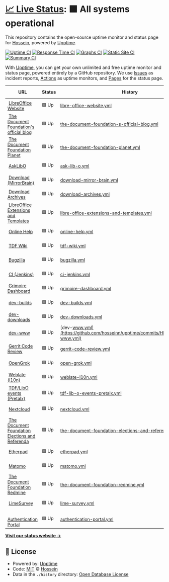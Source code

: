 # [📈 Live Status](https://hosseinn.github.io): <!--live status--> **🟩 All systems operational**

This repository contains the open-source uptime monitor and status page for [Hossein](https://hosseinn.github.io), powered by [Upptime](https://github.com/upptime/upptime).

[![Uptime CI](https://github.com/hosseinn/upptime/workflows/Uptime%20CI/badge.svg)](https://github.com/hosseinn/upptime/actions?query=workflow%3A%22Uptime+CI%22)
[![Response Time CI](https://github.com/hosseinn/upptime/workflows/Response%20Time%20CI/badge.svg)](https://github.com/hosseinn/upptime/actions?query=workflow%3A%22Response+Time+CI%22)
[![Graphs CI](https://github.com/hosseinn/upptime/workflows/Graphs%20CI/badge.svg)](https://github.com/hosseinn/upptime/actions?query=workflow%3A%22Graphs+CI%22)
[![Static Site CI](https://github.com/hosseinn/upptime/workflows/Static%20Site%20CI/badge.svg)](https://github.com/hosseinn/upptime/actions?query=workflow%3A%22Static+Site+CI%22)
[![Summary CI](https://github.com/hosseinn/upptime/workflows/Summary%20CI/badge.svg)](https://github.com/hosseinn/upptime/actions?query=workflow%3A%22Summary+CI%22)

With [Upptime](https://upptime.js.org), you can get your own unlimited and free uptime monitor and status page, powered entirely by a GitHub repository. We use [Issues](https://github.com/hosseinn/upptime/issues) as incident reports, [Actions](https://github.com/hosseinn/upptime/actions) as uptime monitors, and [Pages](https://hosseinn.github.io) for the status page.

<!--start: status pages-->
<!-- This summary is generated by Upptime (https://github.com/upptime/upptime) -->
<!-- Do not edit this manually, your changes will be overwritten -->
<!-- prettier-ignore -->
| URL | Status | History | Response Time | Uptime |
| --- | ------ | ------- | ------------- | ------ |
| <img alt="" src="https://icons.duckduckgo.com/ip3/www.libreoffice.org.ico" height="13"> [LibreOffice Website](https://www.libreoffice.org/) | 🟩 Up | [libre-office-website.yml](https://github.com/hosseinn/upptime/commits/HEAD/history/libre-office-website.yml) | <details><summary><img alt="Response time graph" src="./graphs/libre-office-website/response-time-week.png" height="20"> 1196ms</summary><br><a href="https://hosseinn.github.io/history/libre-office-website"><img alt="Response time 1346" src="https://img.shields.io/endpoint?url=https%3A%2F%2Fraw.githubusercontent.com%2Fhosseinn%2Fupptime%2FHEAD%2Fapi%2Flibre-office-website%2Fresponse-time.json"></a><br><a href="https://hosseinn.github.io/history/libre-office-website"><img alt="24-hour response time 1419" src="https://img.shields.io/endpoint?url=https%3A%2F%2Fraw.githubusercontent.com%2Fhosseinn%2Fupptime%2FHEAD%2Fapi%2Flibre-office-website%2Fresponse-time-day.json"></a><br><a href="https://hosseinn.github.io/history/libre-office-website"><img alt="7-day response time 1196" src="https://img.shields.io/endpoint?url=https%3A%2F%2Fraw.githubusercontent.com%2Fhosseinn%2Fupptime%2FHEAD%2Fapi%2Flibre-office-website%2Fresponse-time-week.json"></a><br><a href="https://hosseinn.github.io/history/libre-office-website"><img alt="30-day response time 1156" src="https://img.shields.io/endpoint?url=https%3A%2F%2Fraw.githubusercontent.com%2Fhosseinn%2Fupptime%2FHEAD%2Fapi%2Flibre-office-website%2Fresponse-time-month.json"></a><br><a href="https://hosseinn.github.io/history/libre-office-website"><img alt="1-year response time 1343" src="https://img.shields.io/endpoint?url=https%3A%2F%2Fraw.githubusercontent.com%2Fhosseinn%2Fupptime%2FHEAD%2Fapi%2Flibre-office-website%2Fresponse-time-year.json"></a></details> | <details><summary><a href="https://hosseinn.github.io/history/libre-office-website">100.00%</a></summary><a href="https://hosseinn.github.io/history/libre-office-website"><img alt="All-time uptime 100.00%" src="https://img.shields.io/endpoint?url=https%3A%2F%2Fraw.githubusercontent.com%2Fhosseinn%2Fupptime%2FHEAD%2Fapi%2Flibre-office-website%2Fuptime.json"></a><br><a href="https://hosseinn.github.io/history/libre-office-website"><img alt="24-hour uptime 100.00%" src="https://img.shields.io/endpoint?url=https%3A%2F%2Fraw.githubusercontent.com%2Fhosseinn%2Fupptime%2FHEAD%2Fapi%2Flibre-office-website%2Fuptime-day.json"></a><br><a href="https://hosseinn.github.io/history/libre-office-website"><img alt="7-day uptime 100.00%" src="https://img.shields.io/endpoint?url=https%3A%2F%2Fraw.githubusercontent.com%2Fhosseinn%2Fupptime%2FHEAD%2Fapi%2Flibre-office-website%2Fuptime-week.json"></a><br><a href="https://hosseinn.github.io/history/libre-office-website"><img alt="30-day uptime 100.00%" src="https://img.shields.io/endpoint?url=https%3A%2F%2Fraw.githubusercontent.com%2Fhosseinn%2Fupptime%2FHEAD%2Fapi%2Flibre-office-website%2Fuptime-month.json"></a><br><a href="https://hosseinn.github.io/history/libre-office-website"><img alt="1-year uptime 100.00%" src="https://img.shields.io/endpoint?url=https%3A%2F%2Fraw.githubusercontent.com%2Fhosseinn%2Fupptime%2FHEAD%2Fapi%2Flibre-office-website%2Fuptime-year.json"></a></details>
| <img alt="" src="https://icons.duckduckgo.com/ip3/blog.documentfoundation.org.ico" height="13"> [The Document Foundation's official blog](https://blog.documentfoundation.org/) | 🟩 Up | [the-document-foundation-s-official-blog.yml](https://github.com/hosseinn/upptime/commits/HEAD/history/the-document-foundation-s-official-blog.yml) | <details><summary><img alt="Response time graph" src="./graphs/the-document-foundation-s-official-blog/response-time-week.png" height="20"> 923ms</summary><br><a href="https://hosseinn.github.io/history/the-document-foundation-s-official-blog"><img alt="Response time 976" src="https://img.shields.io/endpoint?url=https%3A%2F%2Fraw.githubusercontent.com%2Fhosseinn%2Fupptime%2FHEAD%2Fapi%2Fthe-document-foundation-s-official-blog%2Fresponse-time.json"></a><br><a href="https://hosseinn.github.io/history/the-document-foundation-s-official-blog"><img alt="24-hour response time 1205" src="https://img.shields.io/endpoint?url=https%3A%2F%2Fraw.githubusercontent.com%2Fhosseinn%2Fupptime%2FHEAD%2Fapi%2Fthe-document-foundation-s-official-blog%2Fresponse-time-day.json"></a><br><a href="https://hosseinn.github.io/history/the-document-foundation-s-official-blog"><img alt="7-day response time 923" src="https://img.shields.io/endpoint?url=https%3A%2F%2Fraw.githubusercontent.com%2Fhosseinn%2Fupptime%2FHEAD%2Fapi%2Fthe-document-foundation-s-official-blog%2Fresponse-time-week.json"></a><br><a href="https://hosseinn.github.io/history/the-document-foundation-s-official-blog"><img alt="30-day response time 937" src="https://img.shields.io/endpoint?url=https%3A%2F%2Fraw.githubusercontent.com%2Fhosseinn%2Fupptime%2FHEAD%2Fapi%2Fthe-document-foundation-s-official-blog%2Fresponse-time-month.json"></a><br><a href="https://hosseinn.github.io/history/the-document-foundation-s-official-blog"><img alt="1-year response time 948" src="https://img.shields.io/endpoint?url=https%3A%2F%2Fraw.githubusercontent.com%2Fhosseinn%2Fupptime%2FHEAD%2Fapi%2Fthe-document-foundation-s-official-blog%2Fresponse-time-year.json"></a></details> | <details><summary><a href="https://hosseinn.github.io/history/the-document-foundation-s-official-blog">100.00%</a></summary><a href="https://hosseinn.github.io/history/the-document-foundation-s-official-blog"><img alt="All-time uptime 100.00%" src="https://img.shields.io/endpoint?url=https%3A%2F%2Fraw.githubusercontent.com%2Fhosseinn%2Fupptime%2FHEAD%2Fapi%2Fthe-document-foundation-s-official-blog%2Fuptime.json"></a><br><a href="https://hosseinn.github.io/history/the-document-foundation-s-official-blog"><img alt="24-hour uptime 100.00%" src="https://img.shields.io/endpoint?url=https%3A%2F%2Fraw.githubusercontent.com%2Fhosseinn%2Fupptime%2FHEAD%2Fapi%2Fthe-document-foundation-s-official-blog%2Fuptime-day.json"></a><br><a href="https://hosseinn.github.io/history/the-document-foundation-s-official-blog"><img alt="7-day uptime 100.00%" src="https://img.shields.io/endpoint?url=https%3A%2F%2Fraw.githubusercontent.com%2Fhosseinn%2Fupptime%2FHEAD%2Fapi%2Fthe-document-foundation-s-official-blog%2Fuptime-week.json"></a><br><a href="https://hosseinn.github.io/history/the-document-foundation-s-official-blog"><img alt="30-day uptime 100.00%" src="https://img.shields.io/endpoint?url=https%3A%2F%2Fraw.githubusercontent.com%2Fhosseinn%2Fupptime%2FHEAD%2Fapi%2Fthe-document-foundation-s-official-blog%2Fuptime-month.json"></a><br><a href="https://hosseinn.github.io/history/the-document-foundation-s-official-blog"><img alt="1-year uptime 100.00%" src="https://img.shields.io/endpoint?url=https%3A%2F%2Fraw.githubusercontent.com%2Fhosseinn%2Fupptime%2FHEAD%2Fapi%2Fthe-document-foundation-s-official-blog%2Fuptime-year.json"></a></details>
| <img alt="" src="https://icons.duckduckgo.com/ip3/planet.documentfoundation.org.ico" height="13"> [The Document Foundation Planet](https://planet.documentfoundation.org/) | 🟩 Up | [the-document-foundation-planet.yml](https://github.com/hosseinn/upptime/commits/HEAD/history/the-document-foundation-planet.yml) | <details><summary><img alt="Response time graph" src="./graphs/the-document-foundation-planet/response-time-week.png" height="20"> 1515ms</summary><br><a href="https://hosseinn.github.io/history/the-document-foundation-planet"><img alt="Response time 2503" src="https://img.shields.io/endpoint?url=https%3A%2F%2Fraw.githubusercontent.com%2Fhosseinn%2Fupptime%2FHEAD%2Fapi%2Fthe-document-foundation-planet%2Fresponse-time.json"></a><br><a href="https://hosseinn.github.io/history/the-document-foundation-planet"><img alt="24-hour response time 1817" src="https://img.shields.io/endpoint?url=https%3A%2F%2Fraw.githubusercontent.com%2Fhosseinn%2Fupptime%2FHEAD%2Fapi%2Fthe-document-foundation-planet%2Fresponse-time-day.json"></a><br><a href="https://hosseinn.github.io/history/the-document-foundation-planet"><img alt="7-day response time 1515" src="https://img.shields.io/endpoint?url=https%3A%2F%2Fraw.githubusercontent.com%2Fhosseinn%2Fupptime%2FHEAD%2Fapi%2Fthe-document-foundation-planet%2Fresponse-time-week.json"></a><br><a href="https://hosseinn.github.io/history/the-document-foundation-planet"><img alt="30-day response time 1527" src="https://img.shields.io/endpoint?url=https%3A%2F%2Fraw.githubusercontent.com%2Fhosseinn%2Fupptime%2FHEAD%2Fapi%2Fthe-document-foundation-planet%2Fresponse-time-month.json"></a><br><a href="https://hosseinn.github.io/history/the-document-foundation-planet"><img alt="1-year response time 2902" src="https://img.shields.io/endpoint?url=https%3A%2F%2Fraw.githubusercontent.com%2Fhosseinn%2Fupptime%2FHEAD%2Fapi%2Fthe-document-foundation-planet%2Fresponse-time-year.json"></a></details> | <details><summary><a href="https://hosseinn.github.io/history/the-document-foundation-planet">100.00%</a></summary><a href="https://hosseinn.github.io/history/the-document-foundation-planet"><img alt="All-time uptime 100.00%" src="https://img.shields.io/endpoint?url=https%3A%2F%2Fraw.githubusercontent.com%2Fhosseinn%2Fupptime%2FHEAD%2Fapi%2Fthe-document-foundation-planet%2Fuptime.json"></a><br><a href="https://hosseinn.github.io/history/the-document-foundation-planet"><img alt="24-hour uptime 100.00%" src="https://img.shields.io/endpoint?url=https%3A%2F%2Fraw.githubusercontent.com%2Fhosseinn%2Fupptime%2FHEAD%2Fapi%2Fthe-document-foundation-planet%2Fuptime-day.json"></a><br><a href="https://hosseinn.github.io/history/the-document-foundation-planet"><img alt="7-day uptime 100.00%" src="https://img.shields.io/endpoint?url=https%3A%2F%2Fraw.githubusercontent.com%2Fhosseinn%2Fupptime%2FHEAD%2Fapi%2Fthe-document-foundation-planet%2Fuptime-week.json"></a><br><a href="https://hosseinn.github.io/history/the-document-foundation-planet"><img alt="30-day uptime 100.00%" src="https://img.shields.io/endpoint?url=https%3A%2F%2Fraw.githubusercontent.com%2Fhosseinn%2Fupptime%2FHEAD%2Fapi%2Fthe-document-foundation-planet%2Fuptime-month.json"></a><br><a href="https://hosseinn.github.io/history/the-document-foundation-planet"><img alt="1-year uptime 100.00%" src="https://img.shields.io/endpoint?url=https%3A%2F%2Fraw.githubusercontent.com%2Fhosseinn%2Fupptime%2FHEAD%2Fapi%2Fthe-document-foundation-planet%2Fuptime-year.json"></a></details>
| <img alt="" src="https://icons.duckduckgo.com/ip3/ask.libreoffice.org.ico" height="13"> [AskLibO](https://ask.libreoffice.org/) | 🟩 Up | [ask-lib-o.yml](https://github.com/hosseinn/upptime/commits/HEAD/history/ask-lib-o.yml) | <details><summary><img alt="Response time graph" src="./graphs/ask-lib-o/response-time-week.png" height="20"> 1331ms</summary><br><a href="https://hosseinn.github.io/history/ask-lib-o"><img alt="Response time 1374" src="https://img.shields.io/endpoint?url=https%3A%2F%2Fraw.githubusercontent.com%2Fhosseinn%2Fupptime%2FHEAD%2Fapi%2Fask-lib-o%2Fresponse-time.json"></a><br><a href="https://hosseinn.github.io/history/ask-lib-o"><img alt="24-hour response time 1566" src="https://img.shields.io/endpoint?url=https%3A%2F%2Fraw.githubusercontent.com%2Fhosseinn%2Fupptime%2FHEAD%2Fapi%2Fask-lib-o%2Fresponse-time-day.json"></a><br><a href="https://hosseinn.github.io/history/ask-lib-o"><img alt="7-day response time 1331" src="https://img.shields.io/endpoint?url=https%3A%2F%2Fraw.githubusercontent.com%2Fhosseinn%2Fupptime%2FHEAD%2Fapi%2Fask-lib-o%2Fresponse-time-week.json"></a><br><a href="https://hosseinn.github.io/history/ask-lib-o"><img alt="30-day response time 1321" src="https://img.shields.io/endpoint?url=https%3A%2F%2Fraw.githubusercontent.com%2Fhosseinn%2Fupptime%2FHEAD%2Fapi%2Fask-lib-o%2Fresponse-time-month.json"></a><br><a href="https://hosseinn.github.io/history/ask-lib-o"><img alt="1-year response time 1355" src="https://img.shields.io/endpoint?url=https%3A%2F%2Fraw.githubusercontent.com%2Fhosseinn%2Fupptime%2FHEAD%2Fapi%2Fask-lib-o%2Fresponse-time-year.json"></a></details> | <details><summary><a href="https://hosseinn.github.io/history/ask-lib-o">100.00%</a></summary><a href="https://hosseinn.github.io/history/ask-lib-o"><img alt="All-time uptime 100.00%" src="https://img.shields.io/endpoint?url=https%3A%2F%2Fraw.githubusercontent.com%2Fhosseinn%2Fupptime%2FHEAD%2Fapi%2Fask-lib-o%2Fuptime.json"></a><br><a href="https://hosseinn.github.io/history/ask-lib-o"><img alt="24-hour uptime 100.00%" src="https://img.shields.io/endpoint?url=https%3A%2F%2Fraw.githubusercontent.com%2Fhosseinn%2Fupptime%2FHEAD%2Fapi%2Fask-lib-o%2Fuptime-day.json"></a><br><a href="https://hosseinn.github.io/history/ask-lib-o"><img alt="7-day uptime 100.00%" src="https://img.shields.io/endpoint?url=https%3A%2F%2Fraw.githubusercontent.com%2Fhosseinn%2Fupptime%2FHEAD%2Fapi%2Fask-lib-o%2Fuptime-week.json"></a><br><a href="https://hosseinn.github.io/history/ask-lib-o"><img alt="30-day uptime 100.00%" src="https://img.shields.io/endpoint?url=https%3A%2F%2Fraw.githubusercontent.com%2Fhosseinn%2Fupptime%2FHEAD%2Fapi%2Fask-lib-o%2Fuptime-month.json"></a><br><a href="https://hosseinn.github.io/history/ask-lib-o"><img alt="1-year uptime 100.00%" src="https://img.shields.io/endpoint?url=https%3A%2F%2Fraw.githubusercontent.com%2Fhosseinn%2Fupptime%2FHEAD%2Fapi%2Fask-lib-o%2Fuptime-year.json"></a></details>
| <img alt="" src="https://icons.duckduckgo.com/ip3/download.documentfoundation.org.ico" height="13"> [Download (MirrorBrain)](https://download.documentfoundation.org/) | 🟩 Up | [download-mirror-brain.yml](https://github.com/hosseinn/upptime/commits/HEAD/history/download-mirror-brain.yml) | <details><summary><img alt="Response time graph" src="./graphs/download-mirror-brain/response-time-week.png" height="20"> 837ms</summary><br><a href="https://hosseinn.github.io/history/download-mirror-brain"><img alt="Response time 1312" src="https://img.shields.io/endpoint?url=https%3A%2F%2Fraw.githubusercontent.com%2Fhosseinn%2Fupptime%2FHEAD%2Fapi%2Fdownload-mirror-brain%2Fresponse-time.json"></a><br><a href="https://hosseinn.github.io/history/download-mirror-brain"><img alt="24-hour response time 1016" src="https://img.shields.io/endpoint?url=https%3A%2F%2Fraw.githubusercontent.com%2Fhosseinn%2Fupptime%2FHEAD%2Fapi%2Fdownload-mirror-brain%2Fresponse-time-day.json"></a><br><a href="https://hosseinn.github.io/history/download-mirror-brain"><img alt="7-day response time 837" src="https://img.shields.io/endpoint?url=https%3A%2F%2Fraw.githubusercontent.com%2Fhosseinn%2Fupptime%2FHEAD%2Fapi%2Fdownload-mirror-brain%2Fresponse-time-week.json"></a><br><a href="https://hosseinn.github.io/history/download-mirror-brain"><img alt="30-day response time 1167" src="https://img.shields.io/endpoint?url=https%3A%2F%2Fraw.githubusercontent.com%2Fhosseinn%2Fupptime%2FHEAD%2Fapi%2Fdownload-mirror-brain%2Fresponse-time-month.json"></a><br><a href="https://hosseinn.github.io/history/download-mirror-brain"><img alt="1-year response time 1423" src="https://img.shields.io/endpoint?url=https%3A%2F%2Fraw.githubusercontent.com%2Fhosseinn%2Fupptime%2FHEAD%2Fapi%2Fdownload-mirror-brain%2Fresponse-time-year.json"></a></details> | <details><summary><a href="https://hosseinn.github.io/history/download-mirror-brain">100.00%</a></summary><a href="https://hosseinn.github.io/history/download-mirror-brain"><img alt="All-time uptime 100.00%" src="https://img.shields.io/endpoint?url=https%3A%2F%2Fraw.githubusercontent.com%2Fhosseinn%2Fupptime%2FHEAD%2Fapi%2Fdownload-mirror-brain%2Fuptime.json"></a><br><a href="https://hosseinn.github.io/history/download-mirror-brain"><img alt="24-hour uptime 100.00%" src="https://img.shields.io/endpoint?url=https%3A%2F%2Fraw.githubusercontent.com%2Fhosseinn%2Fupptime%2FHEAD%2Fapi%2Fdownload-mirror-brain%2Fuptime-day.json"></a><br><a href="https://hosseinn.github.io/history/download-mirror-brain"><img alt="7-day uptime 100.00%" src="https://img.shields.io/endpoint?url=https%3A%2F%2Fraw.githubusercontent.com%2Fhosseinn%2Fupptime%2FHEAD%2Fapi%2Fdownload-mirror-brain%2Fuptime-week.json"></a><br><a href="https://hosseinn.github.io/history/download-mirror-brain"><img alt="30-day uptime 100.00%" src="https://img.shields.io/endpoint?url=https%3A%2F%2Fraw.githubusercontent.com%2Fhosseinn%2Fupptime%2FHEAD%2Fapi%2Fdownload-mirror-brain%2Fuptime-month.json"></a><br><a href="https://hosseinn.github.io/history/download-mirror-brain"><img alt="1-year uptime 100.00%" src="https://img.shields.io/endpoint?url=https%3A%2F%2Fraw.githubusercontent.com%2Fhosseinn%2Fupptime%2FHEAD%2Fapi%2Fdownload-mirror-brain%2Fuptime-year.json"></a></details>
| <img alt="" src="https://icons.duckduckgo.com/ip3/downloadarchive.documentfoundation.org.ico" height="13"> [Download Archives](https://downloadarchive.documentfoundation.org/) | 🟩 Up | [download-archives.yml](https://github.com/hosseinn/upptime/commits/HEAD/history/download-archives.yml) | <details><summary><img alt="Response time graph" src="./graphs/download-archives/response-time-week.png" height="20"> 721ms</summary><br><a href="https://hosseinn.github.io/history/download-archives"><img alt="Response time 856" src="https://img.shields.io/endpoint?url=https%3A%2F%2Fraw.githubusercontent.com%2Fhosseinn%2Fupptime%2FHEAD%2Fapi%2Fdownload-archives%2Fresponse-time.json"></a><br><a href="https://hosseinn.github.io/history/download-archives"><img alt="24-hour response time 861" src="https://img.shields.io/endpoint?url=https%3A%2F%2Fraw.githubusercontent.com%2Fhosseinn%2Fupptime%2FHEAD%2Fapi%2Fdownload-archives%2Fresponse-time-day.json"></a><br><a href="https://hosseinn.github.io/history/download-archives"><img alt="7-day response time 721" src="https://img.shields.io/endpoint?url=https%3A%2F%2Fraw.githubusercontent.com%2Fhosseinn%2Fupptime%2FHEAD%2Fapi%2Fdownload-archives%2Fresponse-time-week.json"></a><br><a href="https://hosseinn.github.io/history/download-archives"><img alt="30-day response time 754" src="https://img.shields.io/endpoint?url=https%3A%2F%2Fraw.githubusercontent.com%2Fhosseinn%2Fupptime%2FHEAD%2Fapi%2Fdownload-archives%2Fresponse-time-month.json"></a><br><a href="https://hosseinn.github.io/history/download-archives"><img alt="1-year response time 831" src="https://img.shields.io/endpoint?url=https%3A%2F%2Fraw.githubusercontent.com%2Fhosseinn%2Fupptime%2FHEAD%2Fapi%2Fdownload-archives%2Fresponse-time-year.json"></a></details> | <details><summary><a href="https://hosseinn.github.io/history/download-archives">100.00%</a></summary><a href="https://hosseinn.github.io/history/download-archives"><img alt="All-time uptime 100.00%" src="https://img.shields.io/endpoint?url=https%3A%2F%2Fraw.githubusercontent.com%2Fhosseinn%2Fupptime%2FHEAD%2Fapi%2Fdownload-archives%2Fuptime.json"></a><br><a href="https://hosseinn.github.io/history/download-archives"><img alt="24-hour uptime 100.00%" src="https://img.shields.io/endpoint?url=https%3A%2F%2Fraw.githubusercontent.com%2Fhosseinn%2Fupptime%2FHEAD%2Fapi%2Fdownload-archives%2Fuptime-day.json"></a><br><a href="https://hosseinn.github.io/history/download-archives"><img alt="7-day uptime 100.00%" src="https://img.shields.io/endpoint?url=https%3A%2F%2Fraw.githubusercontent.com%2Fhosseinn%2Fupptime%2FHEAD%2Fapi%2Fdownload-archives%2Fuptime-week.json"></a><br><a href="https://hosseinn.github.io/history/download-archives"><img alt="30-day uptime 100.00%" src="https://img.shields.io/endpoint?url=https%3A%2F%2Fraw.githubusercontent.com%2Fhosseinn%2Fupptime%2FHEAD%2Fapi%2Fdownload-archives%2Fuptime-month.json"></a><br><a href="https://hosseinn.github.io/history/download-archives"><img alt="1-year uptime 100.00%" src="https://img.shields.io/endpoint?url=https%3A%2F%2Fraw.githubusercontent.com%2Fhosseinn%2Fupptime%2FHEAD%2Fapi%2Fdownload-archives%2Fuptime-year.json"></a></details>
| <img alt="" src="https://icons.duckduckgo.com/ip3/extensions.libreoffice.org.ico" height="13"> [LibreOffice Extensions and Templates](https://extensions.libreoffice.org/) | 🟩 Up | [libre-office-extensions-and-templates.yml](https://github.com/hosseinn/upptime/commits/HEAD/history/libre-office-extensions-and-templates.yml) | <details><summary><img alt="Response time graph" src="./graphs/libre-office-extensions-and-templates/response-time-week.png" height="20"> 1072ms</summary><br><a href="https://hosseinn.github.io/history/libre-office-extensions-and-templates"><img alt="Response time 1172" src="https://img.shields.io/endpoint?url=https%3A%2F%2Fraw.githubusercontent.com%2Fhosseinn%2Fupptime%2FHEAD%2Fapi%2Flibre-office-extensions-and-templates%2Fresponse-time.json"></a><br><a href="https://hosseinn.github.io/history/libre-office-extensions-and-templates"><img alt="24-hour response time 1306" src="https://img.shields.io/endpoint?url=https%3A%2F%2Fraw.githubusercontent.com%2Fhosseinn%2Fupptime%2FHEAD%2Fapi%2Flibre-office-extensions-and-templates%2Fresponse-time-day.json"></a><br><a href="https://hosseinn.github.io/history/libre-office-extensions-and-templates"><img alt="7-day response time 1072" src="https://img.shields.io/endpoint?url=https%3A%2F%2Fraw.githubusercontent.com%2Fhosseinn%2Fupptime%2FHEAD%2Fapi%2Flibre-office-extensions-and-templates%2Fresponse-time-week.json"></a><br><a href="https://hosseinn.github.io/history/libre-office-extensions-and-templates"><img alt="30-day response time 1084" src="https://img.shields.io/endpoint?url=https%3A%2F%2Fraw.githubusercontent.com%2Fhosseinn%2Fupptime%2FHEAD%2Fapi%2Flibre-office-extensions-and-templates%2Fresponse-time-month.json"></a><br><a href="https://hosseinn.github.io/history/libre-office-extensions-and-templates"><img alt="1-year response time 1162" src="https://img.shields.io/endpoint?url=https%3A%2F%2Fraw.githubusercontent.com%2Fhosseinn%2Fupptime%2FHEAD%2Fapi%2Flibre-office-extensions-and-templates%2Fresponse-time-year.json"></a></details> | <details><summary><a href="https://hosseinn.github.io/history/libre-office-extensions-and-templates">100.00%</a></summary><a href="https://hosseinn.github.io/history/libre-office-extensions-and-templates"><img alt="All-time uptime 100.00%" src="https://img.shields.io/endpoint?url=https%3A%2F%2Fraw.githubusercontent.com%2Fhosseinn%2Fupptime%2FHEAD%2Fapi%2Flibre-office-extensions-and-templates%2Fuptime.json"></a><br><a href="https://hosseinn.github.io/history/libre-office-extensions-and-templates"><img alt="24-hour uptime 100.00%" src="https://img.shields.io/endpoint?url=https%3A%2F%2Fraw.githubusercontent.com%2Fhosseinn%2Fupptime%2FHEAD%2Fapi%2Flibre-office-extensions-and-templates%2Fuptime-day.json"></a><br><a href="https://hosseinn.github.io/history/libre-office-extensions-and-templates"><img alt="7-day uptime 100.00%" src="https://img.shields.io/endpoint?url=https%3A%2F%2Fraw.githubusercontent.com%2Fhosseinn%2Fupptime%2FHEAD%2Fapi%2Flibre-office-extensions-and-templates%2Fuptime-week.json"></a><br><a href="https://hosseinn.github.io/history/libre-office-extensions-and-templates"><img alt="30-day uptime 100.00%" src="https://img.shields.io/endpoint?url=https%3A%2F%2Fraw.githubusercontent.com%2Fhosseinn%2Fupptime%2FHEAD%2Fapi%2Flibre-office-extensions-and-templates%2Fuptime-month.json"></a><br><a href="https://hosseinn.github.io/history/libre-office-extensions-and-templates"><img alt="1-year uptime 100.00%" src="https://img.shields.io/endpoint?url=https%3A%2F%2Fraw.githubusercontent.com%2Fhosseinn%2Fupptime%2FHEAD%2Fapi%2Flibre-office-extensions-and-templates%2Fuptime-year.json"></a></details>
| <img alt="" src="https://icons.duckduckgo.com/ip3/help.libreoffice.org.ico" height="13"> [Online Help](https://help.libreoffice.org/) | 🟩 Up | [online-help.yml](https://github.com/hosseinn/upptime/commits/HEAD/history/online-help.yml) | <details><summary><img alt="Response time graph" src="./graphs/online-help/response-time-week.png" height="20"> 635ms</summary><br><a href="https://hosseinn.github.io/history/online-help"><img alt="Response time 607" src="https://img.shields.io/endpoint?url=https%3A%2F%2Fraw.githubusercontent.com%2Fhosseinn%2Fupptime%2FHEAD%2Fapi%2Fonline-help%2Fresponse-time.json"></a><br><a href="https://hosseinn.github.io/history/online-help"><img alt="24-hour response time 814" src="https://img.shields.io/endpoint?url=https%3A%2F%2Fraw.githubusercontent.com%2Fhosseinn%2Fupptime%2FHEAD%2Fapi%2Fonline-help%2Fresponse-time-day.json"></a><br><a href="https://hosseinn.github.io/history/online-help"><img alt="7-day response time 635" src="https://img.shields.io/endpoint?url=https%3A%2F%2Fraw.githubusercontent.com%2Fhosseinn%2Fupptime%2FHEAD%2Fapi%2Fonline-help%2Fresponse-time-week.json"></a><br><a href="https://hosseinn.github.io/history/online-help"><img alt="30-day response time 600" src="https://img.shields.io/endpoint?url=https%3A%2F%2Fraw.githubusercontent.com%2Fhosseinn%2Fupptime%2FHEAD%2Fapi%2Fonline-help%2Fresponse-time-month.json"></a><br><a href="https://hosseinn.github.io/history/online-help"><img alt="1-year response time 604" src="https://img.shields.io/endpoint?url=https%3A%2F%2Fraw.githubusercontent.com%2Fhosseinn%2Fupptime%2FHEAD%2Fapi%2Fonline-help%2Fresponse-time-year.json"></a></details> | <details><summary><a href="https://hosseinn.github.io/history/online-help">100.00%</a></summary><a href="https://hosseinn.github.io/history/online-help"><img alt="All-time uptime 100.00%" src="https://img.shields.io/endpoint?url=https%3A%2F%2Fraw.githubusercontent.com%2Fhosseinn%2Fupptime%2FHEAD%2Fapi%2Fonline-help%2Fuptime.json"></a><br><a href="https://hosseinn.github.io/history/online-help"><img alt="24-hour uptime 100.00%" src="https://img.shields.io/endpoint?url=https%3A%2F%2Fraw.githubusercontent.com%2Fhosseinn%2Fupptime%2FHEAD%2Fapi%2Fonline-help%2Fuptime-day.json"></a><br><a href="https://hosseinn.github.io/history/online-help"><img alt="7-day uptime 100.00%" src="https://img.shields.io/endpoint?url=https%3A%2F%2Fraw.githubusercontent.com%2Fhosseinn%2Fupptime%2FHEAD%2Fapi%2Fonline-help%2Fuptime-week.json"></a><br><a href="https://hosseinn.github.io/history/online-help"><img alt="30-day uptime 100.00%" src="https://img.shields.io/endpoint?url=https%3A%2F%2Fraw.githubusercontent.com%2Fhosseinn%2Fupptime%2FHEAD%2Fapi%2Fonline-help%2Fuptime-month.json"></a><br><a href="https://hosseinn.github.io/history/online-help"><img alt="1-year uptime 100.00%" src="https://img.shields.io/endpoint?url=https%3A%2F%2Fraw.githubusercontent.com%2Fhosseinn%2Fupptime%2FHEAD%2Fapi%2Fonline-help%2Fuptime-year.json"></a></details>
| <img alt="" src="https://icons.duckduckgo.com/ip3/wiki.documentfoundation.org.ico" height="13"> [TDF Wiki](https://wiki.documentfoundation.org/) | 🟩 Up | [tdf-wiki.yml](https://github.com/hosseinn/upptime/commits/HEAD/history/tdf-wiki.yml) | <details><summary><img alt="Response time graph" src="./graphs/tdf-wiki/response-time-week.png" height="20"> 1314ms</summary><br><a href="https://hosseinn.github.io/history/tdf-wiki"><img alt="Response time 1403" src="https://img.shields.io/endpoint?url=https%3A%2F%2Fraw.githubusercontent.com%2Fhosseinn%2Fupptime%2FHEAD%2Fapi%2Ftdf-wiki%2Fresponse-time.json"></a><br><a href="https://hosseinn.github.io/history/tdf-wiki"><img alt="24-hour response time 1691" src="https://img.shields.io/endpoint?url=https%3A%2F%2Fraw.githubusercontent.com%2Fhosseinn%2Fupptime%2FHEAD%2Fapi%2Ftdf-wiki%2Fresponse-time-day.json"></a><br><a href="https://hosseinn.github.io/history/tdf-wiki"><img alt="7-day response time 1314" src="https://img.shields.io/endpoint?url=https%3A%2F%2Fraw.githubusercontent.com%2Fhosseinn%2Fupptime%2FHEAD%2Fapi%2Ftdf-wiki%2Fresponse-time-week.json"></a><br><a href="https://hosseinn.github.io/history/tdf-wiki"><img alt="30-day response time 1434" src="https://img.shields.io/endpoint?url=https%3A%2F%2Fraw.githubusercontent.com%2Fhosseinn%2Fupptime%2FHEAD%2Fapi%2Ftdf-wiki%2Fresponse-time-month.json"></a><br><a href="https://hosseinn.github.io/history/tdf-wiki"><img alt="1-year response time 1385" src="https://img.shields.io/endpoint?url=https%3A%2F%2Fraw.githubusercontent.com%2Fhosseinn%2Fupptime%2FHEAD%2Fapi%2Ftdf-wiki%2Fresponse-time-year.json"></a></details> | <details><summary><a href="https://hosseinn.github.io/history/tdf-wiki">100.00%</a></summary><a href="https://hosseinn.github.io/history/tdf-wiki"><img alt="All-time uptime 100.00%" src="https://img.shields.io/endpoint?url=https%3A%2F%2Fraw.githubusercontent.com%2Fhosseinn%2Fupptime%2FHEAD%2Fapi%2Ftdf-wiki%2Fuptime.json"></a><br><a href="https://hosseinn.github.io/history/tdf-wiki"><img alt="24-hour uptime 100.00%" src="https://img.shields.io/endpoint?url=https%3A%2F%2Fraw.githubusercontent.com%2Fhosseinn%2Fupptime%2FHEAD%2Fapi%2Ftdf-wiki%2Fuptime-day.json"></a><br><a href="https://hosseinn.github.io/history/tdf-wiki"><img alt="7-day uptime 100.00%" src="https://img.shields.io/endpoint?url=https%3A%2F%2Fraw.githubusercontent.com%2Fhosseinn%2Fupptime%2FHEAD%2Fapi%2Ftdf-wiki%2Fuptime-week.json"></a><br><a href="https://hosseinn.github.io/history/tdf-wiki"><img alt="30-day uptime 100.00%" src="https://img.shields.io/endpoint?url=https%3A%2F%2Fraw.githubusercontent.com%2Fhosseinn%2Fupptime%2FHEAD%2Fapi%2Ftdf-wiki%2Fuptime-month.json"></a><br><a href="https://hosseinn.github.io/history/tdf-wiki"><img alt="1-year uptime 100.00%" src="https://img.shields.io/endpoint?url=https%3A%2F%2Fraw.githubusercontent.com%2Fhosseinn%2Fupptime%2FHEAD%2Fapi%2Ftdf-wiki%2Fuptime-year.json"></a></details>
| <img alt="" src="https://icons.duckduckgo.com/ip3/bugs.documentfoundation.org.ico" height="13"> [Bugzilla](https://bugs.documentfoundation.org/) | 🟩 Up | [bugzilla.yml](https://github.com/hosseinn/upptime/commits/HEAD/history/bugzilla.yml) | <details><summary><img alt="Response time graph" src="./graphs/bugzilla/response-time-week.png" height="20"> 996ms</summary><br><a href="https://hosseinn.github.io/history/bugzilla"><img alt="Response time 1133" src="https://img.shields.io/endpoint?url=https%3A%2F%2Fraw.githubusercontent.com%2Fhosseinn%2Fupptime%2FHEAD%2Fapi%2Fbugzilla%2Fresponse-time.json"></a><br><a href="https://hosseinn.github.io/history/bugzilla"><img alt="24-hour response time 1323" src="https://img.shields.io/endpoint?url=https%3A%2F%2Fraw.githubusercontent.com%2Fhosseinn%2Fupptime%2FHEAD%2Fapi%2Fbugzilla%2Fresponse-time-day.json"></a><br><a href="https://hosseinn.github.io/history/bugzilla"><img alt="7-day response time 996" src="https://img.shields.io/endpoint?url=https%3A%2F%2Fraw.githubusercontent.com%2Fhosseinn%2Fupptime%2FHEAD%2Fapi%2Fbugzilla%2Fresponse-time-week.json"></a><br><a href="https://hosseinn.github.io/history/bugzilla"><img alt="30-day response time 962" src="https://img.shields.io/endpoint?url=https%3A%2F%2Fraw.githubusercontent.com%2Fhosseinn%2Fupptime%2FHEAD%2Fapi%2Fbugzilla%2Fresponse-time-month.json"></a><br><a href="https://hosseinn.github.io/history/bugzilla"><img alt="1-year response time 1146" src="https://img.shields.io/endpoint?url=https%3A%2F%2Fraw.githubusercontent.com%2Fhosseinn%2Fupptime%2FHEAD%2Fapi%2Fbugzilla%2Fresponse-time-year.json"></a></details> | <details><summary><a href="https://hosseinn.github.io/history/bugzilla">100.00%</a></summary><a href="https://hosseinn.github.io/history/bugzilla"><img alt="All-time uptime 100.00%" src="https://img.shields.io/endpoint?url=https%3A%2F%2Fraw.githubusercontent.com%2Fhosseinn%2Fupptime%2FHEAD%2Fapi%2Fbugzilla%2Fuptime.json"></a><br><a href="https://hosseinn.github.io/history/bugzilla"><img alt="24-hour uptime 100.00%" src="https://img.shields.io/endpoint?url=https%3A%2F%2Fraw.githubusercontent.com%2Fhosseinn%2Fupptime%2FHEAD%2Fapi%2Fbugzilla%2Fuptime-day.json"></a><br><a href="https://hosseinn.github.io/history/bugzilla"><img alt="7-day uptime 100.00%" src="https://img.shields.io/endpoint?url=https%3A%2F%2Fraw.githubusercontent.com%2Fhosseinn%2Fupptime%2FHEAD%2Fapi%2Fbugzilla%2Fuptime-week.json"></a><br><a href="https://hosseinn.github.io/history/bugzilla"><img alt="30-day uptime 100.00%" src="https://img.shields.io/endpoint?url=https%3A%2F%2Fraw.githubusercontent.com%2Fhosseinn%2Fupptime%2FHEAD%2Fapi%2Fbugzilla%2Fuptime-month.json"></a><br><a href="https://hosseinn.github.io/history/bugzilla"><img alt="1-year uptime 100.00%" src="https://img.shields.io/endpoint?url=https%3A%2F%2Fraw.githubusercontent.com%2Fhosseinn%2Fupptime%2FHEAD%2Fapi%2Fbugzilla%2Fuptime-year.json"></a></details>
| <img alt="" src="https://icons.duckduckgo.com/ip3/ci.libreoffice.org.ico" height="13"> [CI (Jenkins)](https://ci.libreoffice.org/) | 🟩 Up | [ci-jenkins.yml](https://github.com/hosseinn/upptime/commits/HEAD/history/ci-jenkins.yml) | <details><summary><img alt="Response time graph" src="./graphs/ci-jenkins/response-time-week.png" height="20"> 2075ms</summary><br><a href="https://hosseinn.github.io/history/ci-jenkins"><img alt="Response time 2825" src="https://img.shields.io/endpoint?url=https%3A%2F%2Fraw.githubusercontent.com%2Fhosseinn%2Fupptime%2FHEAD%2Fapi%2Fci-jenkins%2Fresponse-time.json"></a><br><a href="https://hosseinn.github.io/history/ci-jenkins"><img alt="24-hour response time 2472" src="https://img.shields.io/endpoint?url=https%3A%2F%2Fraw.githubusercontent.com%2Fhosseinn%2Fupptime%2FHEAD%2Fapi%2Fci-jenkins%2Fresponse-time-day.json"></a><br><a href="https://hosseinn.github.io/history/ci-jenkins"><img alt="7-day response time 2075" src="https://img.shields.io/endpoint?url=https%3A%2F%2Fraw.githubusercontent.com%2Fhosseinn%2Fupptime%2FHEAD%2Fapi%2Fci-jenkins%2Fresponse-time-week.json"></a><br><a href="https://hosseinn.github.io/history/ci-jenkins"><img alt="30-day response time 2013" src="https://img.shields.io/endpoint?url=https%3A%2F%2Fraw.githubusercontent.com%2Fhosseinn%2Fupptime%2FHEAD%2Fapi%2Fci-jenkins%2Fresponse-time-month.json"></a><br><a href="https://hosseinn.github.io/history/ci-jenkins"><img alt="1-year response time 3112" src="https://img.shields.io/endpoint?url=https%3A%2F%2Fraw.githubusercontent.com%2Fhosseinn%2Fupptime%2FHEAD%2Fapi%2Fci-jenkins%2Fresponse-time-year.json"></a></details> | <details><summary><a href="https://hosseinn.github.io/history/ci-jenkins">100.00%</a></summary><a href="https://hosseinn.github.io/history/ci-jenkins"><img alt="All-time uptime 100.00%" src="https://img.shields.io/endpoint?url=https%3A%2F%2Fraw.githubusercontent.com%2Fhosseinn%2Fupptime%2FHEAD%2Fapi%2Fci-jenkins%2Fuptime.json"></a><br><a href="https://hosseinn.github.io/history/ci-jenkins"><img alt="24-hour uptime 100.00%" src="https://img.shields.io/endpoint?url=https%3A%2F%2Fraw.githubusercontent.com%2Fhosseinn%2Fupptime%2FHEAD%2Fapi%2Fci-jenkins%2Fuptime-day.json"></a><br><a href="https://hosseinn.github.io/history/ci-jenkins"><img alt="7-day uptime 100.00%" src="https://img.shields.io/endpoint?url=https%3A%2F%2Fraw.githubusercontent.com%2Fhosseinn%2Fupptime%2FHEAD%2Fapi%2Fci-jenkins%2Fuptime-week.json"></a><br><a href="https://hosseinn.github.io/history/ci-jenkins"><img alt="30-day uptime 100.00%" src="https://img.shields.io/endpoint?url=https%3A%2F%2Fraw.githubusercontent.com%2Fhosseinn%2Fupptime%2FHEAD%2Fapi%2Fci-jenkins%2Fuptime-month.json"></a><br><a href="https://hosseinn.github.io/history/ci-jenkins"><img alt="1-year uptime 100.00%" src="https://img.shields.io/endpoint?url=https%3A%2F%2Fraw.githubusercontent.com%2Fhosseinn%2Fupptime%2FHEAD%2Fapi%2Fci-jenkins%2Fuptime-year.json"></a></details>
| <img alt="" src="https://icons.duckduckgo.com/ip3/dashboard.documentfoundation.org.ico" height="13"> [Grimoire Dashboard](https://dashboard.documentfoundation.org/) | 🟩 Up | [grimoire-dashboard.yml](https://github.com/hosseinn/upptime/commits/HEAD/history/grimoire-dashboard.yml) | <details><summary><img alt="Response time graph" src="./graphs/grimoire-dashboard/response-time-week.png" height="20"> 989ms</summary><br><a href="https://hosseinn.github.io/history/grimoire-dashboard"><img alt="Response time 1040" src="https://img.shields.io/endpoint?url=https%3A%2F%2Fraw.githubusercontent.com%2Fhosseinn%2Fupptime%2FHEAD%2Fapi%2Fgrimoire-dashboard%2Fresponse-time.json"></a><br><a href="https://hosseinn.github.io/history/grimoire-dashboard"><img alt="24-hour response time 1257" src="https://img.shields.io/endpoint?url=https%3A%2F%2Fraw.githubusercontent.com%2Fhosseinn%2Fupptime%2FHEAD%2Fapi%2Fgrimoire-dashboard%2Fresponse-time-day.json"></a><br><a href="https://hosseinn.github.io/history/grimoire-dashboard"><img alt="7-day response time 989" src="https://img.shields.io/endpoint?url=https%3A%2F%2Fraw.githubusercontent.com%2Fhosseinn%2Fupptime%2FHEAD%2Fapi%2Fgrimoire-dashboard%2Fresponse-time-week.json"></a><br><a href="https://hosseinn.github.io/history/grimoire-dashboard"><img alt="30-day response time 1017" src="https://img.shields.io/endpoint?url=https%3A%2F%2Fraw.githubusercontent.com%2Fhosseinn%2Fupptime%2FHEAD%2Fapi%2Fgrimoire-dashboard%2Fresponse-time-month.json"></a><br><a href="https://hosseinn.github.io/history/grimoire-dashboard"><img alt="1-year response time 1013" src="https://img.shields.io/endpoint?url=https%3A%2F%2Fraw.githubusercontent.com%2Fhosseinn%2Fupptime%2FHEAD%2Fapi%2Fgrimoire-dashboard%2Fresponse-time-year.json"></a></details> | <details><summary><a href="https://hosseinn.github.io/history/grimoire-dashboard">100.00%</a></summary><a href="https://hosseinn.github.io/history/grimoire-dashboard"><img alt="All-time uptime 100.00%" src="https://img.shields.io/endpoint?url=https%3A%2F%2Fraw.githubusercontent.com%2Fhosseinn%2Fupptime%2FHEAD%2Fapi%2Fgrimoire-dashboard%2Fuptime.json"></a><br><a href="https://hosseinn.github.io/history/grimoire-dashboard"><img alt="24-hour uptime 100.00%" src="https://img.shields.io/endpoint?url=https%3A%2F%2Fraw.githubusercontent.com%2Fhosseinn%2Fupptime%2FHEAD%2Fapi%2Fgrimoire-dashboard%2Fuptime-day.json"></a><br><a href="https://hosseinn.github.io/history/grimoire-dashboard"><img alt="7-day uptime 100.00%" src="https://img.shields.io/endpoint?url=https%3A%2F%2Fraw.githubusercontent.com%2Fhosseinn%2Fupptime%2FHEAD%2Fapi%2Fgrimoire-dashboard%2Fuptime-week.json"></a><br><a href="https://hosseinn.github.io/history/grimoire-dashboard"><img alt="30-day uptime 100.00%" src="https://img.shields.io/endpoint?url=https%3A%2F%2Fraw.githubusercontent.com%2Fhosseinn%2Fupptime%2FHEAD%2Fapi%2Fgrimoire-dashboard%2Fuptime-month.json"></a><br><a href="https://hosseinn.github.io/history/grimoire-dashboard"><img alt="1-year uptime 100.00%" src="https://img.shields.io/endpoint?url=https%3A%2F%2Fraw.githubusercontent.com%2Fhosseinn%2Fupptime%2FHEAD%2Fapi%2Fgrimoire-dashboard%2Fuptime-year.json"></a></details>
| <img alt="" src="https://icons.duckduckgo.com/ip3/dev-builds.libreoffice.org.ico" height="13"> [dev-builds](https://dev-builds.libreoffice.org/) | 🟩 Up | [dev-builds.yml](https://github.com/hosseinn/upptime/commits/HEAD/history/dev-builds.yml) | <details><summary><img alt="Response time graph" src="./graphs/dev-builds/response-time-week.png" height="20"> 814ms</summary><br><a href="https://hosseinn.github.io/history/dev-builds"><img alt="Response time 816" src="https://img.shields.io/endpoint?url=https%3A%2F%2Fraw.githubusercontent.com%2Fhosseinn%2Fupptime%2FHEAD%2Fapi%2Fdev-builds%2Fresponse-time.json"></a><br><a href="https://hosseinn.github.io/history/dev-builds"><img alt="24-hour response time 967" src="https://img.shields.io/endpoint?url=https%3A%2F%2Fraw.githubusercontent.com%2Fhosseinn%2Fupptime%2FHEAD%2Fapi%2Fdev-builds%2Fresponse-time-day.json"></a><br><a href="https://hosseinn.github.io/history/dev-builds"><img alt="7-day response time 814" src="https://img.shields.io/endpoint?url=https%3A%2F%2Fraw.githubusercontent.com%2Fhosseinn%2Fupptime%2FHEAD%2Fapi%2Fdev-builds%2Fresponse-time-week.json"></a><br><a href="https://hosseinn.github.io/history/dev-builds"><img alt="30-day response time 763" src="https://img.shields.io/endpoint?url=https%3A%2F%2Fraw.githubusercontent.com%2Fhosseinn%2Fupptime%2FHEAD%2Fapi%2Fdev-builds%2Fresponse-time-month.json"></a><br><a href="https://hosseinn.github.io/history/dev-builds"><img alt="1-year response time 798" src="https://img.shields.io/endpoint?url=https%3A%2F%2Fraw.githubusercontent.com%2Fhosseinn%2Fupptime%2FHEAD%2Fapi%2Fdev-builds%2Fresponse-time-year.json"></a></details> | <details><summary><a href="https://hosseinn.github.io/history/dev-builds">100.00%</a></summary><a href="https://hosseinn.github.io/history/dev-builds"><img alt="All-time uptime 100.00%" src="https://img.shields.io/endpoint?url=https%3A%2F%2Fraw.githubusercontent.com%2Fhosseinn%2Fupptime%2FHEAD%2Fapi%2Fdev-builds%2Fuptime.json"></a><br><a href="https://hosseinn.github.io/history/dev-builds"><img alt="24-hour uptime 100.00%" src="https://img.shields.io/endpoint?url=https%3A%2F%2Fraw.githubusercontent.com%2Fhosseinn%2Fupptime%2FHEAD%2Fapi%2Fdev-builds%2Fuptime-day.json"></a><br><a href="https://hosseinn.github.io/history/dev-builds"><img alt="7-day uptime 100.00%" src="https://img.shields.io/endpoint?url=https%3A%2F%2Fraw.githubusercontent.com%2Fhosseinn%2Fupptime%2FHEAD%2Fapi%2Fdev-builds%2Fuptime-week.json"></a><br><a href="https://hosseinn.github.io/history/dev-builds"><img alt="30-day uptime 100.00%" src="https://img.shields.io/endpoint?url=https%3A%2F%2Fraw.githubusercontent.com%2Fhosseinn%2Fupptime%2FHEAD%2Fapi%2Fdev-builds%2Fuptime-month.json"></a><br><a href="https://hosseinn.github.io/history/dev-builds"><img alt="1-year uptime 100.00%" src="https://img.shields.io/endpoint?url=https%3A%2F%2Fraw.githubusercontent.com%2Fhosseinn%2Fupptime%2FHEAD%2Fapi%2Fdev-builds%2Fuptime-year.json"></a></details>
| <img alt="" src="https://icons.duckduckgo.com/ip3/dev-downloads.libreoffice.org.ico" height="13"> [dev-downloads](https://dev-downloads.libreoffice.org/) | 🟩 Up | [dev-downloads.yml](https://github.com/hosseinn/upptime/commits/HEAD/history/dev-downloads.yml) | <details><summary><img alt="Response time graph" src="./graphs/dev-downloads/response-time-week.png" height="20"> 526ms</summary><br><a href="https://hosseinn.github.io/history/dev-downloads"><img alt="Response time 586" src="https://img.shields.io/endpoint?url=https%3A%2F%2Fraw.githubusercontent.com%2Fhosseinn%2Fupptime%2FHEAD%2Fapi%2Fdev-downloads%2Fresponse-time.json"></a><br><a href="https://hosseinn.github.io/history/dev-downloads"><img alt="24-hour response time 674" src="https://img.shields.io/endpoint?url=https%3A%2F%2Fraw.githubusercontent.com%2Fhosseinn%2Fupptime%2FHEAD%2Fapi%2Fdev-downloads%2Fresponse-time-day.json"></a><br><a href="https://hosseinn.github.io/history/dev-downloads"><img alt="7-day response time 526" src="https://img.shields.io/endpoint?url=https%3A%2F%2Fraw.githubusercontent.com%2Fhosseinn%2Fupptime%2FHEAD%2Fapi%2Fdev-downloads%2Fresponse-time-week.json"></a><br><a href="https://hosseinn.github.io/history/dev-downloads"><img alt="30-day response time 544" src="https://img.shields.io/endpoint?url=https%3A%2F%2Fraw.githubusercontent.com%2Fhosseinn%2Fupptime%2FHEAD%2Fapi%2Fdev-downloads%2Fresponse-time-month.json"></a><br><a href="https://hosseinn.github.io/history/dev-downloads"><img alt="1-year response time 557" src="https://img.shields.io/endpoint?url=https%3A%2F%2Fraw.githubusercontent.com%2Fhosseinn%2Fupptime%2FHEAD%2Fapi%2Fdev-downloads%2Fresponse-time-year.json"></a></details> | <details><summary><a href="https://hosseinn.github.io/history/dev-downloads">100.00%</a></summary><a href="https://hosseinn.github.io/history/dev-downloads"><img alt="All-time uptime 100.00%" src="https://img.shields.io/endpoint?url=https%3A%2F%2Fraw.githubusercontent.com%2Fhosseinn%2Fupptime%2FHEAD%2Fapi%2Fdev-downloads%2Fuptime.json"></a><br><a href="https://hosseinn.github.io/history/dev-downloads"><img alt="24-hour uptime 100.00%" src="https://img.shields.io/endpoint?url=https%3A%2F%2Fraw.githubusercontent.com%2Fhosseinn%2Fupptime%2FHEAD%2Fapi%2Fdev-downloads%2Fuptime-day.json"></a><br><a href="https://hosseinn.github.io/history/dev-downloads"><img alt="7-day uptime 100.00%" src="https://img.shields.io/endpoint?url=https%3A%2F%2Fraw.githubusercontent.com%2Fhosseinn%2Fupptime%2FHEAD%2Fapi%2Fdev-downloads%2Fuptime-week.json"></a><br><a href="https://hosseinn.github.io/history/dev-downloads"><img alt="30-day uptime 100.00%" src="https://img.shields.io/endpoint?url=https%3A%2F%2Fraw.githubusercontent.com%2Fhosseinn%2Fupptime%2FHEAD%2Fapi%2Fdev-downloads%2Fuptime-month.json"></a><br><a href="https://hosseinn.github.io/history/dev-downloads"><img alt="1-year uptime 100.00%" src="https://img.shields.io/endpoint?url=https%3A%2F%2Fraw.githubusercontent.com%2Fhosseinn%2Fupptime%2FHEAD%2Fapi%2Fdev-downloads%2Fuptime-year.json"></a></details>
| <img alt="" src="https://icons.duckduckgo.com/ip3/dev-www.libreoffice.org.ico" height="13"> [dev-www](https://dev-www.libreoffice.org/) | 🟩 Up | [dev-www.yml](https://github.com/hosseinn/upptime/commits/HEAD/history/dev-www.yml) | <details><summary><img alt="Response time graph" src="./graphs/dev-www/response-time-week.png" height="20"> 551ms</summary><br><a href="https://hosseinn.github.io/history/dev-www"><img alt="Response time 752" src="https://img.shields.io/endpoint?url=https%3A%2F%2Fraw.githubusercontent.com%2Fhosseinn%2Fupptime%2FHEAD%2Fapi%2Fdev-www%2Fresponse-time.json"></a><br><a href="https://hosseinn.github.io/history/dev-www"><img alt="24-hour response time 766" src="https://img.shields.io/endpoint?url=https%3A%2F%2Fraw.githubusercontent.com%2Fhosseinn%2Fupptime%2FHEAD%2Fapi%2Fdev-www%2Fresponse-time-day.json"></a><br><a href="https://hosseinn.github.io/history/dev-www"><img alt="7-day response time 551" src="https://img.shields.io/endpoint?url=https%3A%2F%2Fraw.githubusercontent.com%2Fhosseinn%2Fupptime%2FHEAD%2Fapi%2Fdev-www%2Fresponse-time-week.json"></a><br><a href="https://hosseinn.github.io/history/dev-www"><img alt="30-day response time 570" src="https://img.shields.io/endpoint?url=https%3A%2F%2Fraw.githubusercontent.com%2Fhosseinn%2Fupptime%2FHEAD%2Fapi%2Fdev-www%2Fresponse-time-month.json"></a><br><a href="https://hosseinn.github.io/history/dev-www"><img alt="1-year response time 708" src="https://img.shields.io/endpoint?url=https%3A%2F%2Fraw.githubusercontent.com%2Fhosseinn%2Fupptime%2FHEAD%2Fapi%2Fdev-www%2Fresponse-time-year.json"></a></details> | <details><summary><a href="https://hosseinn.github.io/history/dev-www">100.00%</a></summary><a href="https://hosseinn.github.io/history/dev-www"><img alt="All-time uptime 100.00%" src="https://img.shields.io/endpoint?url=https%3A%2F%2Fraw.githubusercontent.com%2Fhosseinn%2Fupptime%2FHEAD%2Fapi%2Fdev-www%2Fuptime.json"></a><br><a href="https://hosseinn.github.io/history/dev-www"><img alt="24-hour uptime 100.00%" src="https://img.shields.io/endpoint?url=https%3A%2F%2Fraw.githubusercontent.com%2Fhosseinn%2Fupptime%2FHEAD%2Fapi%2Fdev-www%2Fuptime-day.json"></a><br><a href="https://hosseinn.github.io/history/dev-www"><img alt="7-day uptime 100.00%" src="https://img.shields.io/endpoint?url=https%3A%2F%2Fraw.githubusercontent.com%2Fhosseinn%2Fupptime%2FHEAD%2Fapi%2Fdev-www%2Fuptime-week.json"></a><br><a href="https://hosseinn.github.io/history/dev-www"><img alt="30-day uptime 100.00%" src="https://img.shields.io/endpoint?url=https%3A%2F%2Fraw.githubusercontent.com%2Fhosseinn%2Fupptime%2FHEAD%2Fapi%2Fdev-www%2Fuptime-month.json"></a><br><a href="https://hosseinn.github.io/history/dev-www"><img alt="1-year uptime 100.00%" src="https://img.shields.io/endpoint?url=https%3A%2F%2Fraw.githubusercontent.com%2Fhosseinn%2Fupptime%2FHEAD%2Fapi%2Fdev-www%2Fuptime-year.json"></a></details>
| <img alt="" src="https://icons.duckduckgo.com/ip3/gerrit.libreoffice.org.ico" height="13"> [Gerrit Code Review](https://gerrit.libreoffice.org/) | 🟩 Up | [gerrit-code-review.yml](https://github.com/hosseinn/upptime/commits/HEAD/history/gerrit-code-review.yml) | <details><summary><img alt="Response time graph" src="./graphs/gerrit-code-review/response-time-week.png" height="20"> 570ms</summary><br><a href="https://hosseinn.github.io/history/gerrit-code-review"><img alt="Response time 631" src="https://img.shields.io/endpoint?url=https%3A%2F%2Fraw.githubusercontent.com%2Fhosseinn%2Fupptime%2FHEAD%2Fapi%2Fgerrit-code-review%2Fresponse-time.json"></a><br><a href="https://hosseinn.github.io/history/gerrit-code-review"><img alt="24-hour response time 712" src="https://img.shields.io/endpoint?url=https%3A%2F%2Fraw.githubusercontent.com%2Fhosseinn%2Fupptime%2FHEAD%2Fapi%2Fgerrit-code-review%2Fresponse-time-day.json"></a><br><a href="https://hosseinn.github.io/history/gerrit-code-review"><img alt="7-day response time 570" src="https://img.shields.io/endpoint?url=https%3A%2F%2Fraw.githubusercontent.com%2Fhosseinn%2Fupptime%2FHEAD%2Fapi%2Fgerrit-code-review%2Fresponse-time-week.json"></a><br><a href="https://hosseinn.github.io/history/gerrit-code-review"><img alt="30-day response time 784" src="https://img.shields.io/endpoint?url=https%3A%2F%2Fraw.githubusercontent.com%2Fhosseinn%2Fupptime%2FHEAD%2Fapi%2Fgerrit-code-review%2Fresponse-time-month.json"></a><br><a href="https://hosseinn.github.io/history/gerrit-code-review"><img alt="1-year response time 629" src="https://img.shields.io/endpoint?url=https%3A%2F%2Fraw.githubusercontent.com%2Fhosseinn%2Fupptime%2FHEAD%2Fapi%2Fgerrit-code-review%2Fresponse-time-year.json"></a></details> | <details><summary><a href="https://hosseinn.github.io/history/gerrit-code-review">100.00%</a></summary><a href="https://hosseinn.github.io/history/gerrit-code-review"><img alt="All-time uptime 100.00%" src="https://img.shields.io/endpoint?url=https%3A%2F%2Fraw.githubusercontent.com%2Fhosseinn%2Fupptime%2FHEAD%2Fapi%2Fgerrit-code-review%2Fuptime.json"></a><br><a href="https://hosseinn.github.io/history/gerrit-code-review"><img alt="24-hour uptime 100.00%" src="https://img.shields.io/endpoint?url=https%3A%2F%2Fraw.githubusercontent.com%2Fhosseinn%2Fupptime%2FHEAD%2Fapi%2Fgerrit-code-review%2Fuptime-day.json"></a><br><a href="https://hosseinn.github.io/history/gerrit-code-review"><img alt="7-day uptime 100.00%" src="https://img.shields.io/endpoint?url=https%3A%2F%2Fraw.githubusercontent.com%2Fhosseinn%2Fupptime%2FHEAD%2Fapi%2Fgerrit-code-review%2Fuptime-week.json"></a><br><a href="https://hosseinn.github.io/history/gerrit-code-review"><img alt="30-day uptime 100.00%" src="https://img.shields.io/endpoint?url=https%3A%2F%2Fraw.githubusercontent.com%2Fhosseinn%2Fupptime%2FHEAD%2Fapi%2Fgerrit-code-review%2Fuptime-month.json"></a><br><a href="https://hosseinn.github.io/history/gerrit-code-review"><img alt="1-year uptime 100.00%" src="https://img.shields.io/endpoint?url=https%3A%2F%2Fraw.githubusercontent.com%2Fhosseinn%2Fupptime%2FHEAD%2Fapi%2Fgerrit-code-review%2Fuptime-year.json"></a></details>
| <img alt="" src="https://icons.duckduckgo.com/ip3/opengrok.libreoffice.org.ico" height="13"> [OpenGrok](https://opengrok.libreoffice.org/) | 🟩 Up | [open-grok.yml](https://github.com/hosseinn/upptime/commits/HEAD/history/open-grok.yml) | <details><summary><img alt="Response time graph" src="./graphs/open-grok/response-time-week.png" height="20"> 752ms</summary><br><a href="https://hosseinn.github.io/history/open-grok"><img alt="Response time 897" src="https://img.shields.io/endpoint?url=https%3A%2F%2Fraw.githubusercontent.com%2Fhosseinn%2Fupptime%2FHEAD%2Fapi%2Fopen-grok%2Fresponse-time.json"></a><br><a href="https://hosseinn.github.io/history/open-grok"><img alt="24-hour response time 1125" src="https://img.shields.io/endpoint?url=https%3A%2F%2Fraw.githubusercontent.com%2Fhosseinn%2Fupptime%2FHEAD%2Fapi%2Fopen-grok%2Fresponse-time-day.json"></a><br><a href="https://hosseinn.github.io/history/open-grok"><img alt="7-day response time 752" src="https://img.shields.io/endpoint?url=https%3A%2F%2Fraw.githubusercontent.com%2Fhosseinn%2Fupptime%2FHEAD%2Fapi%2Fopen-grok%2Fresponse-time-week.json"></a><br><a href="https://hosseinn.github.io/history/open-grok"><img alt="30-day response time 750" src="https://img.shields.io/endpoint?url=https%3A%2F%2Fraw.githubusercontent.com%2Fhosseinn%2Fupptime%2FHEAD%2Fapi%2Fopen-grok%2Fresponse-time-month.json"></a><br><a href="https://hosseinn.github.io/history/open-grok"><img alt="1-year response time 928" src="https://img.shields.io/endpoint?url=https%3A%2F%2Fraw.githubusercontent.com%2Fhosseinn%2Fupptime%2FHEAD%2Fapi%2Fopen-grok%2Fresponse-time-year.json"></a></details> | <details><summary><a href="https://hosseinn.github.io/history/open-grok">100.00%</a></summary><a href="https://hosseinn.github.io/history/open-grok"><img alt="All-time uptime 100.00%" src="https://img.shields.io/endpoint?url=https%3A%2F%2Fraw.githubusercontent.com%2Fhosseinn%2Fupptime%2FHEAD%2Fapi%2Fopen-grok%2Fuptime.json"></a><br><a href="https://hosseinn.github.io/history/open-grok"><img alt="24-hour uptime 100.00%" src="https://img.shields.io/endpoint?url=https%3A%2F%2Fraw.githubusercontent.com%2Fhosseinn%2Fupptime%2FHEAD%2Fapi%2Fopen-grok%2Fuptime-day.json"></a><br><a href="https://hosseinn.github.io/history/open-grok"><img alt="7-day uptime 100.00%" src="https://img.shields.io/endpoint?url=https%3A%2F%2Fraw.githubusercontent.com%2Fhosseinn%2Fupptime%2FHEAD%2Fapi%2Fopen-grok%2Fuptime-week.json"></a><br><a href="https://hosseinn.github.io/history/open-grok"><img alt="30-day uptime 100.00%" src="https://img.shields.io/endpoint?url=https%3A%2F%2Fraw.githubusercontent.com%2Fhosseinn%2Fupptime%2FHEAD%2Fapi%2Fopen-grok%2Fuptime-month.json"></a><br><a href="https://hosseinn.github.io/history/open-grok"><img alt="1-year uptime 100.00%" src="https://img.shields.io/endpoint?url=https%3A%2F%2Fraw.githubusercontent.com%2Fhosseinn%2Fupptime%2FHEAD%2Fapi%2Fopen-grok%2Fuptime-year.json"></a></details>
| <img alt="" src="https://icons.duckduckgo.com/ip3/translations.documentfoundation.org.ico" height="13"> [Weblate (l10n)](https://translations.documentfoundation.org/) | 🟩 Up | [weblate-l10n.yml](https://github.com/hosseinn/upptime/commits/HEAD/history/weblate-l10n.yml) | <details><summary><img alt="Response time graph" src="./graphs/weblate-l10n/response-time-week.png" height="20"> 681ms</summary><br><a href="https://hosseinn.github.io/history/weblate-l10n"><img alt="Response time 912" src="https://img.shields.io/endpoint?url=https%3A%2F%2Fraw.githubusercontent.com%2Fhosseinn%2Fupptime%2FHEAD%2Fapi%2Fweblate-l10n%2Fresponse-time.json"></a><br><a href="https://hosseinn.github.io/history/weblate-l10n"><img alt="24-hour response time 871" src="https://img.shields.io/endpoint?url=https%3A%2F%2Fraw.githubusercontent.com%2Fhosseinn%2Fupptime%2FHEAD%2Fapi%2Fweblate-l10n%2Fresponse-time-day.json"></a><br><a href="https://hosseinn.github.io/history/weblate-l10n"><img alt="7-day response time 681" src="https://img.shields.io/endpoint?url=https%3A%2F%2Fraw.githubusercontent.com%2Fhosseinn%2Fupptime%2FHEAD%2Fapi%2Fweblate-l10n%2Fresponse-time-week.json"></a><br><a href="https://hosseinn.github.io/history/weblate-l10n"><img alt="30-day response time 699" src="https://img.shields.io/endpoint?url=https%3A%2F%2Fraw.githubusercontent.com%2Fhosseinn%2Fupptime%2FHEAD%2Fapi%2Fweblate-l10n%2Fresponse-time-month.json"></a><br><a href="https://hosseinn.github.io/history/weblate-l10n"><img alt="1-year response time 893" src="https://img.shields.io/endpoint?url=https%3A%2F%2Fraw.githubusercontent.com%2Fhosseinn%2Fupptime%2FHEAD%2Fapi%2Fweblate-l10n%2Fresponse-time-year.json"></a></details> | <details><summary><a href="https://hosseinn.github.io/history/weblate-l10n">100.00%</a></summary><a href="https://hosseinn.github.io/history/weblate-l10n"><img alt="All-time uptime 100.00%" src="https://img.shields.io/endpoint?url=https%3A%2F%2Fraw.githubusercontent.com%2Fhosseinn%2Fupptime%2FHEAD%2Fapi%2Fweblate-l10n%2Fuptime.json"></a><br><a href="https://hosseinn.github.io/history/weblate-l10n"><img alt="24-hour uptime 100.00%" src="https://img.shields.io/endpoint?url=https%3A%2F%2Fraw.githubusercontent.com%2Fhosseinn%2Fupptime%2FHEAD%2Fapi%2Fweblate-l10n%2Fuptime-day.json"></a><br><a href="https://hosseinn.github.io/history/weblate-l10n"><img alt="7-day uptime 100.00%" src="https://img.shields.io/endpoint?url=https%3A%2F%2Fraw.githubusercontent.com%2Fhosseinn%2Fupptime%2FHEAD%2Fapi%2Fweblate-l10n%2Fuptime-week.json"></a><br><a href="https://hosseinn.github.io/history/weblate-l10n"><img alt="30-day uptime 100.00%" src="https://img.shields.io/endpoint?url=https%3A%2F%2Fraw.githubusercontent.com%2Fhosseinn%2Fupptime%2FHEAD%2Fapi%2Fweblate-l10n%2Fuptime-month.json"></a><br><a href="https://hosseinn.github.io/history/weblate-l10n"><img alt="1-year uptime 100.00%" src="https://img.shields.io/endpoint?url=https%3A%2F%2Fraw.githubusercontent.com%2Fhosseinn%2Fupptime%2FHEAD%2Fapi%2Fweblate-l10n%2Fuptime-year.json"></a></details>
| <img alt="" src="https://icons.duckduckgo.com/ip3/events.documentfoundation.org.ico" height="13"> [TDF/LibO events (Pretalx)](https://events.documentfoundation.org/) | 🟩 Up | [tdf-lib-o-events-pretalx.yml](https://github.com/hosseinn/upptime/commits/HEAD/history/tdf-lib-o-events-pretalx.yml) | <details><summary><img alt="Response time graph" src="./graphs/tdf-lib-o-events-pretalx/response-time-week.png" height="20"> 542ms</summary><br><a href="https://hosseinn.github.io/history/tdf-lib-o-events-pretalx"><img alt="Response time 630" src="https://img.shields.io/endpoint?url=https%3A%2F%2Fraw.githubusercontent.com%2Fhosseinn%2Fupptime%2FHEAD%2Fapi%2Ftdf-lib-o-events-pretalx%2Fresponse-time.json"></a><br><a href="https://hosseinn.github.io/history/tdf-lib-o-events-pretalx"><img alt="24-hour response time 734" src="https://img.shields.io/endpoint?url=https%3A%2F%2Fraw.githubusercontent.com%2Fhosseinn%2Fupptime%2FHEAD%2Fapi%2Ftdf-lib-o-events-pretalx%2Fresponse-time-day.json"></a><br><a href="https://hosseinn.github.io/history/tdf-lib-o-events-pretalx"><img alt="7-day response time 542" src="https://img.shields.io/endpoint?url=https%3A%2F%2Fraw.githubusercontent.com%2Fhosseinn%2Fupptime%2FHEAD%2Fapi%2Ftdf-lib-o-events-pretalx%2Fresponse-time-week.json"></a><br><a href="https://hosseinn.github.io/history/tdf-lib-o-events-pretalx"><img alt="30-day response time 721" src="https://img.shields.io/endpoint?url=https%3A%2F%2Fraw.githubusercontent.com%2Fhosseinn%2Fupptime%2FHEAD%2Fapi%2Ftdf-lib-o-events-pretalx%2Fresponse-time-month.json"></a><br><a href="https://hosseinn.github.io/history/tdf-lib-o-events-pretalx"><img alt="1-year response time 612" src="https://img.shields.io/endpoint?url=https%3A%2F%2Fraw.githubusercontent.com%2Fhosseinn%2Fupptime%2FHEAD%2Fapi%2Ftdf-lib-o-events-pretalx%2Fresponse-time-year.json"></a></details> | <details><summary><a href="https://hosseinn.github.io/history/tdf-lib-o-events-pretalx">100.00%</a></summary><a href="https://hosseinn.github.io/history/tdf-lib-o-events-pretalx"><img alt="All-time uptime 100.00%" src="https://img.shields.io/endpoint?url=https%3A%2F%2Fraw.githubusercontent.com%2Fhosseinn%2Fupptime%2FHEAD%2Fapi%2Ftdf-lib-o-events-pretalx%2Fuptime.json"></a><br><a href="https://hosseinn.github.io/history/tdf-lib-o-events-pretalx"><img alt="24-hour uptime 100.00%" src="https://img.shields.io/endpoint?url=https%3A%2F%2Fraw.githubusercontent.com%2Fhosseinn%2Fupptime%2FHEAD%2Fapi%2Ftdf-lib-o-events-pretalx%2Fuptime-day.json"></a><br><a href="https://hosseinn.github.io/history/tdf-lib-o-events-pretalx"><img alt="7-day uptime 100.00%" src="https://img.shields.io/endpoint?url=https%3A%2F%2Fraw.githubusercontent.com%2Fhosseinn%2Fupptime%2FHEAD%2Fapi%2Ftdf-lib-o-events-pretalx%2Fuptime-week.json"></a><br><a href="https://hosseinn.github.io/history/tdf-lib-o-events-pretalx"><img alt="30-day uptime 100.00%" src="https://img.shields.io/endpoint?url=https%3A%2F%2Fraw.githubusercontent.com%2Fhosseinn%2Fupptime%2FHEAD%2Fapi%2Ftdf-lib-o-events-pretalx%2Fuptime-month.json"></a><br><a href="https://hosseinn.github.io/history/tdf-lib-o-events-pretalx"><img alt="1-year uptime 100.00%" src="https://img.shields.io/endpoint?url=https%3A%2F%2Fraw.githubusercontent.com%2Fhosseinn%2Fupptime%2FHEAD%2Fapi%2Ftdf-lib-o-events-pretalx%2Fuptime-year.json"></a></details>
| <img alt="" src="https://icons.duckduckgo.com/ip3/nextcloud.documentfoundation.org.ico" height="13"> [Nextcloud](https://nextcloud.documentfoundation.org/core/js/oc.js) | 🟩 Up | [nextcloud.yml](https://github.com/hosseinn/upptime/commits/HEAD/history/nextcloud.yml) | <details><summary><img alt="Response time graph" src="./graphs/nextcloud/response-time-week.png" height="20"> 522ms</summary><br><a href="https://hosseinn.github.io/history/nextcloud"><img alt="Response time 598" src="https://img.shields.io/endpoint?url=https%3A%2F%2Fraw.githubusercontent.com%2Fhosseinn%2Fupptime%2FHEAD%2Fapi%2Fnextcloud%2Fresponse-time.json"></a><br><a href="https://hosseinn.github.io/history/nextcloud"><img alt="24-hour response time 697" src="https://img.shields.io/endpoint?url=https%3A%2F%2Fraw.githubusercontent.com%2Fhosseinn%2Fupptime%2FHEAD%2Fapi%2Fnextcloud%2Fresponse-time-day.json"></a><br><a href="https://hosseinn.github.io/history/nextcloud"><img alt="7-day response time 522" src="https://img.shields.io/endpoint?url=https%3A%2F%2Fraw.githubusercontent.com%2Fhosseinn%2Fupptime%2FHEAD%2Fapi%2Fnextcloud%2Fresponse-time-week.json"></a><br><a href="https://hosseinn.github.io/history/nextcloud"><img alt="30-day response time 564" src="https://img.shields.io/endpoint?url=https%3A%2F%2Fraw.githubusercontent.com%2Fhosseinn%2Fupptime%2FHEAD%2Fapi%2Fnextcloud%2Fresponse-time-month.json"></a><br><a href="https://hosseinn.github.io/history/nextcloud"><img alt="1-year response time 588" src="https://img.shields.io/endpoint?url=https%3A%2F%2Fraw.githubusercontent.com%2Fhosseinn%2Fupptime%2FHEAD%2Fapi%2Fnextcloud%2Fresponse-time-year.json"></a></details> | <details><summary><a href="https://hosseinn.github.io/history/nextcloud">100.00%</a></summary><a href="https://hosseinn.github.io/history/nextcloud"><img alt="All-time uptime 100.00%" src="https://img.shields.io/endpoint?url=https%3A%2F%2Fraw.githubusercontent.com%2Fhosseinn%2Fupptime%2FHEAD%2Fapi%2Fnextcloud%2Fuptime.json"></a><br><a href="https://hosseinn.github.io/history/nextcloud"><img alt="24-hour uptime 100.00%" src="https://img.shields.io/endpoint?url=https%3A%2F%2Fraw.githubusercontent.com%2Fhosseinn%2Fupptime%2FHEAD%2Fapi%2Fnextcloud%2Fuptime-day.json"></a><br><a href="https://hosseinn.github.io/history/nextcloud"><img alt="7-day uptime 100.00%" src="https://img.shields.io/endpoint?url=https%3A%2F%2Fraw.githubusercontent.com%2Fhosseinn%2Fupptime%2FHEAD%2Fapi%2Fnextcloud%2Fuptime-week.json"></a><br><a href="https://hosseinn.github.io/history/nextcloud"><img alt="30-day uptime 100.00%" src="https://img.shields.io/endpoint?url=https%3A%2F%2Fraw.githubusercontent.com%2Fhosseinn%2Fupptime%2FHEAD%2Fapi%2Fnextcloud%2Fuptime-month.json"></a><br><a href="https://hosseinn.github.io/history/nextcloud"><img alt="1-year uptime 100.00%" src="https://img.shields.io/endpoint?url=https%3A%2F%2Fraw.githubusercontent.com%2Fhosseinn%2Fupptime%2FHEAD%2Fapi%2Fnextcloud%2Fuptime-year.json"></a></details>
| <img alt="" src="https://icons.duckduckgo.com/ip3/elections.documentfoundation.org.ico" height="13"> [The Document Foundation Elections and Referenda](https://elections.documentfoundation.org/) | 🟩 Up | [the-document-foundation-elections-and-referenda.yml](https://github.com/hosseinn/upptime/commits/HEAD/history/the-document-foundation-elections-and-referenda.yml) | <details><summary><img alt="Response time graph" src="./graphs/the-document-foundation-elections-and-referenda/response-time-week.png" height="20"> 884ms</summary><br><a href="https://hosseinn.github.io/history/the-document-foundation-elections-and-referenda"><img alt="Response time 948" src="https://img.shields.io/endpoint?url=https%3A%2F%2Fraw.githubusercontent.com%2Fhosseinn%2Fupptime%2FHEAD%2Fapi%2Fthe-document-foundation-elections-and-referenda%2Fresponse-time.json"></a><br><a href="https://hosseinn.github.io/history/the-document-foundation-elections-and-referenda"><img alt="24-hour response time 1166" src="https://img.shields.io/endpoint?url=https%3A%2F%2Fraw.githubusercontent.com%2Fhosseinn%2Fupptime%2FHEAD%2Fapi%2Fthe-document-foundation-elections-and-referenda%2Fresponse-time-day.json"></a><br><a href="https://hosseinn.github.io/history/the-document-foundation-elections-and-referenda"><img alt="7-day response time 884" src="https://img.shields.io/endpoint?url=https%3A%2F%2Fraw.githubusercontent.com%2Fhosseinn%2Fupptime%2FHEAD%2Fapi%2Fthe-document-foundation-elections-and-referenda%2Fresponse-time-week.json"></a><br><a href="https://hosseinn.github.io/history/the-document-foundation-elections-and-referenda"><img alt="30-day response time 956" src="https://img.shields.io/endpoint?url=https%3A%2F%2Fraw.githubusercontent.com%2Fhosseinn%2Fupptime%2FHEAD%2Fapi%2Fthe-document-foundation-elections-and-referenda%2Fresponse-time-month.json"></a><br><a href="https://hosseinn.github.io/history/the-document-foundation-elections-and-referenda"><img alt="1-year response time 922" src="https://img.shields.io/endpoint?url=https%3A%2F%2Fraw.githubusercontent.com%2Fhosseinn%2Fupptime%2FHEAD%2Fapi%2Fthe-document-foundation-elections-and-referenda%2Fresponse-time-year.json"></a></details> | <details><summary><a href="https://hosseinn.github.io/history/the-document-foundation-elections-and-referenda">100.00%</a></summary><a href="https://hosseinn.github.io/history/the-document-foundation-elections-and-referenda"><img alt="All-time uptime 100.00%" src="https://img.shields.io/endpoint?url=https%3A%2F%2Fraw.githubusercontent.com%2Fhosseinn%2Fupptime%2FHEAD%2Fapi%2Fthe-document-foundation-elections-and-referenda%2Fuptime.json"></a><br><a href="https://hosseinn.github.io/history/the-document-foundation-elections-and-referenda"><img alt="24-hour uptime 100.00%" src="https://img.shields.io/endpoint?url=https%3A%2F%2Fraw.githubusercontent.com%2Fhosseinn%2Fupptime%2FHEAD%2Fapi%2Fthe-document-foundation-elections-and-referenda%2Fuptime-day.json"></a><br><a href="https://hosseinn.github.io/history/the-document-foundation-elections-and-referenda"><img alt="7-day uptime 100.00%" src="https://img.shields.io/endpoint?url=https%3A%2F%2Fraw.githubusercontent.com%2Fhosseinn%2Fupptime%2FHEAD%2Fapi%2Fthe-document-foundation-elections-and-referenda%2Fuptime-week.json"></a><br><a href="https://hosseinn.github.io/history/the-document-foundation-elections-and-referenda"><img alt="30-day uptime 100.00%" src="https://img.shields.io/endpoint?url=https%3A%2F%2Fraw.githubusercontent.com%2Fhosseinn%2Fupptime%2FHEAD%2Fapi%2Fthe-document-foundation-elections-and-referenda%2Fuptime-month.json"></a><br><a href="https://hosseinn.github.io/history/the-document-foundation-elections-and-referenda"><img alt="1-year uptime 100.00%" src="https://img.shields.io/endpoint?url=https%3A%2F%2Fraw.githubusercontent.com%2Fhosseinn%2Fupptime%2FHEAD%2Fapi%2Fthe-document-foundation-elections-and-referenda%2Fuptime-year.json"></a></details>
| <img alt="" src="https://icons.duckduckgo.com/ip3/pad.documentfoundation.org.ico" height="13"> [Etherpad](https://pad.documentfoundation.org/) | 🟩 Up | [etherpad.yml](https://github.com/hosseinn/upptime/commits/HEAD/history/etherpad.yml) | <details><summary><img alt="Response time graph" src="./graphs/etherpad/response-time-week.png" height="20"> 538ms</summary><br><a href="https://hosseinn.github.io/history/etherpad"><img alt="Response time 591" src="https://img.shields.io/endpoint?url=https%3A%2F%2Fraw.githubusercontent.com%2Fhosseinn%2Fupptime%2FHEAD%2Fapi%2Fetherpad%2Fresponse-time.json"></a><br><a href="https://hosseinn.github.io/history/etherpad"><img alt="24-hour response time 674" src="https://img.shields.io/endpoint?url=https%3A%2F%2Fraw.githubusercontent.com%2Fhosseinn%2Fupptime%2FHEAD%2Fapi%2Fetherpad%2Fresponse-time-day.json"></a><br><a href="https://hosseinn.github.io/history/etherpad"><img alt="7-day response time 538" src="https://img.shields.io/endpoint?url=https%3A%2F%2Fraw.githubusercontent.com%2Fhosseinn%2Fupptime%2FHEAD%2Fapi%2Fetherpad%2Fresponse-time-week.json"></a><br><a href="https://hosseinn.github.io/history/etherpad"><img alt="30-day response time 556" src="https://img.shields.io/endpoint?url=https%3A%2F%2Fraw.githubusercontent.com%2Fhosseinn%2Fupptime%2FHEAD%2Fapi%2Fetherpad%2Fresponse-time-month.json"></a><br><a href="https://hosseinn.github.io/history/etherpad"><img alt="1-year response time 576" src="https://img.shields.io/endpoint?url=https%3A%2F%2Fraw.githubusercontent.com%2Fhosseinn%2Fupptime%2FHEAD%2Fapi%2Fetherpad%2Fresponse-time-year.json"></a></details> | <details><summary><a href="https://hosseinn.github.io/history/etherpad">100.00%</a></summary><a href="https://hosseinn.github.io/history/etherpad"><img alt="All-time uptime 100.00%" src="https://img.shields.io/endpoint?url=https%3A%2F%2Fraw.githubusercontent.com%2Fhosseinn%2Fupptime%2FHEAD%2Fapi%2Fetherpad%2Fuptime.json"></a><br><a href="https://hosseinn.github.io/history/etherpad"><img alt="24-hour uptime 100.00%" src="https://img.shields.io/endpoint?url=https%3A%2F%2Fraw.githubusercontent.com%2Fhosseinn%2Fupptime%2FHEAD%2Fapi%2Fetherpad%2Fuptime-day.json"></a><br><a href="https://hosseinn.github.io/history/etherpad"><img alt="7-day uptime 100.00%" src="https://img.shields.io/endpoint?url=https%3A%2F%2Fraw.githubusercontent.com%2Fhosseinn%2Fupptime%2FHEAD%2Fapi%2Fetherpad%2Fuptime-week.json"></a><br><a href="https://hosseinn.github.io/history/etherpad"><img alt="30-day uptime 100.00%" src="https://img.shields.io/endpoint?url=https%3A%2F%2Fraw.githubusercontent.com%2Fhosseinn%2Fupptime%2FHEAD%2Fapi%2Fetherpad%2Fuptime-month.json"></a><br><a href="https://hosseinn.github.io/history/etherpad"><img alt="1-year uptime 100.00%" src="https://img.shields.io/endpoint?url=https%3A%2F%2Fraw.githubusercontent.com%2Fhosseinn%2Fupptime%2FHEAD%2Fapi%2Fetherpad%2Fuptime-year.json"></a></details>
| <img alt="" src="https://icons.duckduckgo.com/ip3/piwik.documentfoundation.org.ico" height="13"> [Matomo](https://piwik.documentfoundation.org/) | 🟩 Up | [matomo.yml](https://github.com/hosseinn/upptime/commits/HEAD/history/matomo.yml) | <details><summary><img alt="Response time graph" src="./graphs/matomo/response-time-week.png" height="20"> 1186ms</summary><br><a href="https://hosseinn.github.io/history/matomo"><img alt="Response time 1233" src="https://img.shields.io/endpoint?url=https%3A%2F%2Fraw.githubusercontent.com%2Fhosseinn%2Fupptime%2FHEAD%2Fapi%2Fmatomo%2Fresponse-time.json"></a><br><a href="https://hosseinn.github.io/history/matomo"><img alt="24-hour response time 1644" src="https://img.shields.io/endpoint?url=https%3A%2F%2Fraw.githubusercontent.com%2Fhosseinn%2Fupptime%2FHEAD%2Fapi%2Fmatomo%2Fresponse-time-day.json"></a><br><a href="https://hosseinn.github.io/history/matomo"><img alt="7-day response time 1186" src="https://img.shields.io/endpoint?url=https%3A%2F%2Fraw.githubusercontent.com%2Fhosseinn%2Fupptime%2FHEAD%2Fapi%2Fmatomo%2Fresponse-time-week.json"></a><br><a href="https://hosseinn.github.io/history/matomo"><img alt="30-day response time 1197" src="https://img.shields.io/endpoint?url=https%3A%2F%2Fraw.githubusercontent.com%2Fhosseinn%2Fupptime%2FHEAD%2Fapi%2Fmatomo%2Fresponse-time-month.json"></a><br><a href="https://hosseinn.github.io/history/matomo"><img alt="1-year response time 1228" src="https://img.shields.io/endpoint?url=https%3A%2F%2Fraw.githubusercontent.com%2Fhosseinn%2Fupptime%2FHEAD%2Fapi%2Fmatomo%2Fresponse-time-year.json"></a></details> | <details><summary><a href="https://hosseinn.github.io/history/matomo">100.00%</a></summary><a href="https://hosseinn.github.io/history/matomo"><img alt="All-time uptime 100.00%" src="https://img.shields.io/endpoint?url=https%3A%2F%2Fraw.githubusercontent.com%2Fhosseinn%2Fupptime%2FHEAD%2Fapi%2Fmatomo%2Fuptime.json"></a><br><a href="https://hosseinn.github.io/history/matomo"><img alt="24-hour uptime 100.00%" src="https://img.shields.io/endpoint?url=https%3A%2F%2Fraw.githubusercontent.com%2Fhosseinn%2Fupptime%2FHEAD%2Fapi%2Fmatomo%2Fuptime-day.json"></a><br><a href="https://hosseinn.github.io/history/matomo"><img alt="7-day uptime 100.00%" src="https://img.shields.io/endpoint?url=https%3A%2F%2Fraw.githubusercontent.com%2Fhosseinn%2Fupptime%2FHEAD%2Fapi%2Fmatomo%2Fuptime-week.json"></a><br><a href="https://hosseinn.github.io/history/matomo"><img alt="30-day uptime 100.00%" src="https://img.shields.io/endpoint?url=https%3A%2F%2Fraw.githubusercontent.com%2Fhosseinn%2Fupptime%2FHEAD%2Fapi%2Fmatomo%2Fuptime-month.json"></a><br><a href="https://hosseinn.github.io/history/matomo"><img alt="1-year uptime 100.00%" src="https://img.shields.io/endpoint?url=https%3A%2F%2Fraw.githubusercontent.com%2Fhosseinn%2Fupptime%2FHEAD%2Fapi%2Fmatomo%2Fuptime-year.json"></a></details>
| <img alt="" src="https://icons.duckduckgo.com/ip3/redmine.documentfoundation.org.ico" height="13"> [The Document Foundation Redmine](https://redmine.documentfoundation.org/) | 🟩 Up | [the-document-foundation-redmine.yml](https://github.com/hosseinn/upptime/commits/HEAD/history/the-document-foundation-redmine.yml) | <details><summary><img alt="Response time graph" src="./graphs/the-document-foundation-redmine/response-time-week.png" height="20"> 508ms</summary><br><a href="https://hosseinn.github.io/history/the-document-foundation-redmine"><img alt="Response time 549" src="https://img.shields.io/endpoint?url=https%3A%2F%2Fraw.githubusercontent.com%2Fhosseinn%2Fupptime%2FHEAD%2Fapi%2Fthe-document-foundation-redmine%2Fresponse-time.json"></a><br><a href="https://hosseinn.github.io/history/the-document-foundation-redmine"><img alt="24-hour response time 680" src="https://img.shields.io/endpoint?url=https%3A%2F%2Fraw.githubusercontent.com%2Fhosseinn%2Fupptime%2FHEAD%2Fapi%2Fthe-document-foundation-redmine%2Fresponse-time-day.json"></a><br><a href="https://hosseinn.github.io/history/the-document-foundation-redmine"><img alt="7-day response time 508" src="https://img.shields.io/endpoint?url=https%3A%2F%2Fraw.githubusercontent.com%2Fhosseinn%2Fupptime%2FHEAD%2Fapi%2Fthe-document-foundation-redmine%2Fresponse-time-week.json"></a><br><a href="https://hosseinn.github.io/history/the-document-foundation-redmine"><img alt="30-day response time 524" src="https://img.shields.io/endpoint?url=https%3A%2F%2Fraw.githubusercontent.com%2Fhosseinn%2Fupptime%2FHEAD%2Fapi%2Fthe-document-foundation-redmine%2Fresponse-time-month.json"></a><br><a href="https://hosseinn.github.io/history/the-document-foundation-redmine"><img alt="1-year response time 535" src="https://img.shields.io/endpoint?url=https%3A%2F%2Fraw.githubusercontent.com%2Fhosseinn%2Fupptime%2FHEAD%2Fapi%2Fthe-document-foundation-redmine%2Fresponse-time-year.json"></a></details> | <details><summary><a href="https://hosseinn.github.io/history/the-document-foundation-redmine">100.00%</a></summary><a href="https://hosseinn.github.io/history/the-document-foundation-redmine"><img alt="All-time uptime 100.00%" src="https://img.shields.io/endpoint?url=https%3A%2F%2Fraw.githubusercontent.com%2Fhosseinn%2Fupptime%2FHEAD%2Fapi%2Fthe-document-foundation-redmine%2Fuptime.json"></a><br><a href="https://hosseinn.github.io/history/the-document-foundation-redmine"><img alt="24-hour uptime 100.00%" src="https://img.shields.io/endpoint?url=https%3A%2F%2Fraw.githubusercontent.com%2Fhosseinn%2Fupptime%2FHEAD%2Fapi%2Fthe-document-foundation-redmine%2Fuptime-day.json"></a><br><a href="https://hosseinn.github.io/history/the-document-foundation-redmine"><img alt="7-day uptime 100.00%" src="https://img.shields.io/endpoint?url=https%3A%2F%2Fraw.githubusercontent.com%2Fhosseinn%2Fupptime%2FHEAD%2Fapi%2Fthe-document-foundation-redmine%2Fuptime-week.json"></a><br><a href="https://hosseinn.github.io/history/the-document-foundation-redmine"><img alt="30-day uptime 100.00%" src="https://img.shields.io/endpoint?url=https%3A%2F%2Fraw.githubusercontent.com%2Fhosseinn%2Fupptime%2FHEAD%2Fapi%2Fthe-document-foundation-redmine%2Fuptime-month.json"></a><br><a href="https://hosseinn.github.io/history/the-document-foundation-redmine"><img alt="1-year uptime 100.00%" src="https://img.shields.io/endpoint?url=https%3A%2F%2Fraw.githubusercontent.com%2Fhosseinn%2Fupptime%2FHEAD%2Fapi%2Fthe-document-foundation-redmine%2Fuptime-year.json"></a></details>
| <img alt="" src="https://icons.duckduckgo.com/ip3/survey.documentfoundation.org.ico" height="13"> [LimeSurvey](https://survey.documentfoundation.org/) | 🟩 Up | [lime-survey.yml](https://github.com/hosseinn/upptime/commits/HEAD/history/lime-survey.yml) | <details><summary><img alt="Response time graph" src="./graphs/lime-survey/response-time-week.png" height="20"> 795ms</summary><br><a href="https://hosseinn.github.io/history/lime-survey"><img alt="Response time 920" src="https://img.shields.io/endpoint?url=https%3A%2F%2Fraw.githubusercontent.com%2Fhosseinn%2Fupptime%2FHEAD%2Fapi%2Flime-survey%2Fresponse-time.json"></a><br><a href="https://hosseinn.github.io/history/lime-survey"><img alt="24-hour response time 1011" src="https://img.shields.io/endpoint?url=https%3A%2F%2Fraw.githubusercontent.com%2Fhosseinn%2Fupptime%2FHEAD%2Fapi%2Flime-survey%2Fresponse-time-day.json"></a><br><a href="https://hosseinn.github.io/history/lime-survey"><img alt="7-day response time 795" src="https://img.shields.io/endpoint?url=https%3A%2F%2Fraw.githubusercontent.com%2Fhosseinn%2Fupptime%2FHEAD%2Fapi%2Flime-survey%2Fresponse-time-week.json"></a><br><a href="https://hosseinn.github.io/history/lime-survey"><img alt="30-day response time 864" src="https://img.shields.io/endpoint?url=https%3A%2F%2Fraw.githubusercontent.com%2Fhosseinn%2Fupptime%2FHEAD%2Fapi%2Flime-survey%2Fresponse-time-month.json"></a><br><a href="https://hosseinn.github.io/history/lime-survey"><img alt="1-year response time 923" src="https://img.shields.io/endpoint?url=https%3A%2F%2Fraw.githubusercontent.com%2Fhosseinn%2Fupptime%2FHEAD%2Fapi%2Flime-survey%2Fresponse-time-year.json"></a></details> | <details><summary><a href="https://hosseinn.github.io/history/lime-survey">100.00%</a></summary><a href="https://hosseinn.github.io/history/lime-survey"><img alt="All-time uptime 100.00%" src="https://img.shields.io/endpoint?url=https%3A%2F%2Fraw.githubusercontent.com%2Fhosseinn%2Fupptime%2FHEAD%2Fapi%2Flime-survey%2Fuptime.json"></a><br><a href="https://hosseinn.github.io/history/lime-survey"><img alt="24-hour uptime 100.00%" src="https://img.shields.io/endpoint?url=https%3A%2F%2Fraw.githubusercontent.com%2Fhosseinn%2Fupptime%2FHEAD%2Fapi%2Flime-survey%2Fuptime-day.json"></a><br><a href="https://hosseinn.github.io/history/lime-survey"><img alt="7-day uptime 100.00%" src="https://img.shields.io/endpoint?url=https%3A%2F%2Fraw.githubusercontent.com%2Fhosseinn%2Fupptime%2FHEAD%2Fapi%2Flime-survey%2Fuptime-week.json"></a><br><a href="https://hosseinn.github.io/history/lime-survey"><img alt="30-day uptime 100.00%" src="https://img.shields.io/endpoint?url=https%3A%2F%2Fraw.githubusercontent.com%2Fhosseinn%2Fupptime%2FHEAD%2Fapi%2Flime-survey%2Fuptime-month.json"></a><br><a href="https://hosseinn.github.io/history/lime-survey"><img alt="1-year uptime 100.00%" src="https://img.shields.io/endpoint?url=https%3A%2F%2Fraw.githubusercontent.com%2Fhosseinn%2Fupptime%2FHEAD%2Fapi%2Flime-survey%2Fuptime-year.json"></a></details>
| <img alt="" src="https://icons.duckduckgo.com/ip3/auth.documentfoundation.org.ico" height="13"> [Authentication Portal](https://auth.documentfoundation.org/) | 🟩 Up | [authentication-portal.yml](https://github.com/hosseinn/upptime/commits/HEAD/history/authentication-portal.yml) | <details><summary><img alt="Response time graph" src="./graphs/authentication-portal/response-time-week.png" height="20"> 500ms</summary><br><a href="https://hosseinn.github.io/history/authentication-portal"><img alt="Response time 536" src="https://img.shields.io/endpoint?url=https%3A%2F%2Fraw.githubusercontent.com%2Fhosseinn%2Fupptime%2FHEAD%2Fapi%2Fauthentication-portal%2Fresponse-time.json"></a><br><a href="https://hosseinn.github.io/history/authentication-portal"><img alt="24-hour response time 680" src="https://img.shields.io/endpoint?url=https%3A%2F%2Fraw.githubusercontent.com%2Fhosseinn%2Fupptime%2FHEAD%2Fapi%2Fauthentication-portal%2Fresponse-time-day.json"></a><br><a href="https://hosseinn.github.io/history/authentication-portal"><img alt="7-day response time 500" src="https://img.shields.io/endpoint?url=https%3A%2F%2Fraw.githubusercontent.com%2Fhosseinn%2Fupptime%2FHEAD%2Fapi%2Fauthentication-portal%2Fresponse-time-week.json"></a><br><a href="https://hosseinn.github.io/history/authentication-portal"><img alt="30-day response time 516" src="https://img.shields.io/endpoint?url=https%3A%2F%2Fraw.githubusercontent.com%2Fhosseinn%2Fupptime%2FHEAD%2Fapi%2Fauthentication-portal%2Fresponse-time-month.json"></a><br><a href="https://hosseinn.github.io/history/authentication-portal"><img alt="1-year response time 522" src="https://img.shields.io/endpoint?url=https%3A%2F%2Fraw.githubusercontent.com%2Fhosseinn%2Fupptime%2FHEAD%2Fapi%2Fauthentication-portal%2Fresponse-time-year.json"></a></details> | <details><summary><a href="https://hosseinn.github.io/history/authentication-portal">100.00%</a></summary><a href="https://hosseinn.github.io/history/authentication-portal"><img alt="All-time uptime 100.00%" src="https://img.shields.io/endpoint?url=https%3A%2F%2Fraw.githubusercontent.com%2Fhosseinn%2Fupptime%2FHEAD%2Fapi%2Fauthentication-portal%2Fuptime.json"></a><br><a href="https://hosseinn.github.io/history/authentication-portal"><img alt="24-hour uptime 100.00%" src="https://img.shields.io/endpoint?url=https%3A%2F%2Fraw.githubusercontent.com%2Fhosseinn%2Fupptime%2FHEAD%2Fapi%2Fauthentication-portal%2Fuptime-day.json"></a><br><a href="https://hosseinn.github.io/history/authentication-portal"><img alt="7-day uptime 100.00%" src="https://img.shields.io/endpoint?url=https%3A%2F%2Fraw.githubusercontent.com%2Fhosseinn%2Fupptime%2FHEAD%2Fapi%2Fauthentication-portal%2Fuptime-week.json"></a><br><a href="https://hosseinn.github.io/history/authentication-portal"><img alt="30-day uptime 100.00%" src="https://img.shields.io/endpoint?url=https%3A%2F%2Fraw.githubusercontent.com%2Fhosseinn%2Fupptime%2FHEAD%2Fapi%2Fauthentication-portal%2Fuptime-month.json"></a><br><a href="https://hosseinn.github.io/history/authentication-portal"><img alt="1-year uptime 100.00%" src="https://img.shields.io/endpoint?url=https%3A%2F%2Fraw.githubusercontent.com%2Fhosseinn%2Fupptime%2FHEAD%2Fapi%2Fauthentication-portal%2Fuptime-year.json"></a></details>

<!--end: status pages-->

[**Visit our status website →**](https://hosseinn.github.io)

## 📄 License

- Powered by: [Upptime](https://github.com/upptime/upptime)
- Code: [MIT](./LICENSE) © [Hossein](https://hosseinn.github.io)
- Data in the `./history` directory: [Open Database License](https://opendatacommons.org/licenses/odbl/1-0/)
